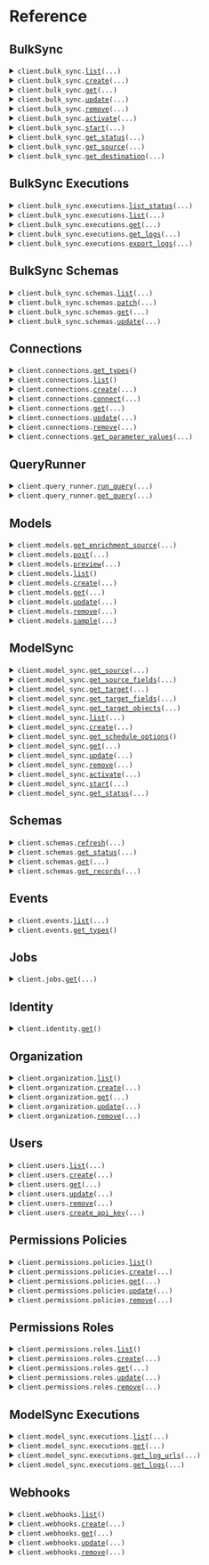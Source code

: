 # Reference
## BulkSync
<details><summary><code>client.bulk_sync.<a href="src/polytomic/bulk_sync/client.py">list</a>(...)</code></summary>
<dl>
<dd>

#### 🔌 Usage

<dl>
<dd>

<dl>
<dd>

```python
from polytomic.client import Polytomic

client = Polytomic(
    version="YOUR_VERSION",
    token="YOUR_TOKEN",
)
client.bulk_sync.list(
    active=True,
)

```
</dd>
</dl>
</dd>
</dl>

#### ⚙️ Parameters

<dl>
<dd>

<dl>
<dd>

**active:** `typing.Optional[bool]` 
    
</dd>
</dl>

<dl>
<dd>

**request_options:** `typing.Optional[RequestOptions]` — Request-specific configuration.
    
</dd>
</dl>
</dd>
</dl>


</dd>
</dl>
</details>

<details><summary><code>client.bulk_sync.<a href="src/polytomic/bulk_sync/client.py">create</a>(...)</code></summary>
<dl>
<dd>

#### 🔌 Usage

<dl>
<dd>

<dl>
<dd>

```python
from polytomic import BulkSchedule
from polytomic.client import Polytomic

client = Polytomic(
    version="YOUR_VERSION",
    token="YOUR_TOKEN",
)
client.bulk_sync.create(
    destination_connection_id="248df4b7-aa70-47b8-a036-33ac447e668d",
    name="My Bulk Sync",
    schedule=BulkSchedule(
        frequency="manual",
    ),
    source_connection_id="248df4b7-aa70-47b8-a036-33ac447e668d",
)

```
</dd>
</dl>
</dd>
</dl>

#### ⚙️ Parameters

<dl>
<dd>

<dl>
<dd>

**destination_connection_id:** `str` 
    
</dd>
</dl>

<dl>
<dd>

**name:** `str` 
    
</dd>
</dl>

<dl>
<dd>

**schedule:** `BulkSchedule` 
    
</dd>
</dl>

<dl>
<dd>

**source_connection_id:** `str` 
    
</dd>
</dl>

<dl>
<dd>

**active:** `typing.Optional[bool]` 
    
</dd>
</dl>

<dl>
<dd>

**automatically_add_new_fields:** `typing.Optional[BulkDiscover]` 
    
</dd>
</dl>

<dl>
<dd>

**automatically_add_new_objects:** `typing.Optional[BulkDiscover]` 
    
</dd>
</dl>

<dl>
<dd>

**destination_configuration:** `typing.Optional[typing.Dict[str, typing.Any]]` 
    
</dd>
</dl>

<dl>
<dd>

**disable_record_timestamps:** `typing.Optional[bool]` 
    
</dd>
</dl>

<dl>
<dd>

**discover:** `typing.Optional[bool]` — DEPRECATED: Use automatically_add_new_objects/automatically_add_new_fields instead
    
</dd>
</dl>

<dl>
<dd>

**mode:** `typing.Optional[SyncMode]` 
    
</dd>
</dl>

<dl>
<dd>

**organization_id:** `typing.Optional[str]` 
    
</dd>
</dl>

<dl>
<dd>

**policies:** `typing.Optional[typing.Sequence[str]]` 
    
</dd>
</dl>

<dl>
<dd>

**schemas:** `typing.Optional[typing.Sequence[V2CreateBulkSyncRequestSchemasItem]]` — List of schemas to sync; if omitted, all schemas will be selected for syncing.
    
</dd>
</dl>

<dl>
<dd>

**source_configuration:** `typing.Optional[typing.Dict[str, typing.Any]]` 
    
</dd>
</dl>

<dl>
<dd>

**request_options:** `typing.Optional[RequestOptions]` — Request-specific configuration.
    
</dd>
</dl>
</dd>
</dl>


</dd>
</dl>
</details>

<details><summary><code>client.bulk_sync.<a href="src/polytomic/bulk_sync/client.py">get</a>(...)</code></summary>
<dl>
<dd>

#### 🔌 Usage

<dl>
<dd>

<dl>
<dd>

```python
from polytomic.client import Polytomic

client = Polytomic(
    version="YOUR_VERSION",
    token="YOUR_TOKEN",
)
client.bulk_sync.get(
    id="248df4b7-aa70-47b8-a036-33ac447e668d",
    refresh_schemas=True,
)

```
</dd>
</dl>
</dd>
</dl>

#### ⚙️ Parameters

<dl>
<dd>

<dl>
<dd>

**id:** `str` 
    
</dd>
</dl>

<dl>
<dd>

**refresh_schemas:** `typing.Optional[bool]` 
    
</dd>
</dl>

<dl>
<dd>

**request_options:** `typing.Optional[RequestOptions]` — Request-specific configuration.
    
</dd>
</dl>
</dd>
</dl>


</dd>
</dl>
</details>

<details><summary><code>client.bulk_sync.<a href="src/polytomic/bulk_sync/client.py">update</a>(...)</code></summary>
<dl>
<dd>

#### 📝 Description

<dl>
<dd>

<dl>
<dd>

> 📘 Updating schemas
>
> Schema updates can be performed using the [Update Bulk Sync Schemas](https://apidocs.polytomic.com/api-reference/bulk-sync/schemas/patch) endpoint.
</dd>
</dl>
</dd>
</dl>

#### 🔌 Usage

<dl>
<dd>

<dl>
<dd>

```python
from polytomic import BulkSchedule
from polytomic.client import Polytomic

client = Polytomic(
    version="YOUR_VERSION",
    token="YOUR_TOKEN",
)
client.bulk_sync.update(
    id="248df4b7-aa70-47b8-a036-33ac447e668d",
    destination_connection_id="248df4b7-aa70-47b8-a036-33ac447e668d",
    name="My Bulk Sync",
    schedule=BulkSchedule(
        frequency="manual",
    ),
    source_connection_id="248df4b7-aa70-47b8-a036-33ac447e668d",
)

```
</dd>
</dl>
</dd>
</dl>

#### ⚙️ Parameters

<dl>
<dd>

<dl>
<dd>

**id:** `str` 
    
</dd>
</dl>

<dl>
<dd>

**destination_connection_id:** `str` 
    
</dd>
</dl>

<dl>
<dd>

**name:** `str` 
    
</dd>
</dl>

<dl>
<dd>

**schedule:** `BulkSchedule` 
    
</dd>
</dl>

<dl>
<dd>

**source_connection_id:** `str` 
    
</dd>
</dl>

<dl>
<dd>

**active:** `typing.Optional[bool]` 
    
</dd>
</dl>

<dl>
<dd>

**automatically_add_new_fields:** `typing.Optional[BulkDiscover]` 
    
</dd>
</dl>

<dl>
<dd>

**automatically_add_new_objects:** `typing.Optional[BulkDiscover]` 
    
</dd>
</dl>

<dl>
<dd>

**destination_configuration:** `typing.Optional[typing.Dict[str, typing.Any]]` 
    
</dd>
</dl>

<dl>
<dd>

**disable_record_timestamps:** `typing.Optional[bool]` 
    
</dd>
</dl>

<dl>
<dd>

**discover:** `typing.Optional[bool]` — DEPRECATED: Use automatically_add_new_objects/automatically_add_new_fields instead
    
</dd>
</dl>

<dl>
<dd>

**mode:** `typing.Optional[SyncMode]` 
    
</dd>
</dl>

<dl>
<dd>

**organization_id:** `typing.Optional[str]` 
    
</dd>
</dl>

<dl>
<dd>

**policies:** `typing.Optional[typing.Sequence[str]]` 
    
</dd>
</dl>

<dl>
<dd>

**schemas:** `typing.Optional[typing.Sequence[V2UpdateBulkSyncRequestSchemasItem]]` — List of schemas to sync; if omitted, all schemas will be selected for syncing.
    
</dd>
</dl>

<dl>
<dd>

**source_configuration:** `typing.Optional[typing.Dict[str, typing.Any]]` 
    
</dd>
</dl>

<dl>
<dd>

**request_options:** `typing.Optional[RequestOptions]` — Request-specific configuration.
    
</dd>
</dl>
</dd>
</dl>


</dd>
</dl>
</details>

<details><summary><code>client.bulk_sync.<a href="src/polytomic/bulk_sync/client.py">remove</a>(...)</code></summary>
<dl>
<dd>

#### 🔌 Usage

<dl>
<dd>

<dl>
<dd>

```python
from polytomic.client import Polytomic

client = Polytomic(
    version="YOUR_VERSION",
    token="YOUR_TOKEN",
)
client.bulk_sync.remove(
    id="248df4b7-aa70-47b8-a036-33ac447e668d",
    refresh_schemas=True,
)

```
</dd>
</dl>
</dd>
</dl>

#### ⚙️ Parameters

<dl>
<dd>

<dl>
<dd>

**id:** `str` 
    
</dd>
</dl>

<dl>
<dd>

**refresh_schemas:** `typing.Optional[bool]` 
    
</dd>
</dl>

<dl>
<dd>

**request_options:** `typing.Optional[RequestOptions]` — Request-specific configuration.
    
</dd>
</dl>
</dd>
</dl>


</dd>
</dl>
</details>

<details><summary><code>client.bulk_sync.<a href="src/polytomic/bulk_sync/client.py">activate</a>(...)</code></summary>
<dl>
<dd>

#### 🔌 Usage

<dl>
<dd>

<dl>
<dd>

```python
from polytomic.client import Polytomic

client = Polytomic(
    version="YOUR_VERSION",
    token="YOUR_TOKEN",
)
client.bulk_sync.activate(
    id="248df4b7-aa70-47b8-a036-33ac447e668d",
    active=True,
)

```
</dd>
</dl>
</dd>
</dl>

#### ⚙️ Parameters

<dl>
<dd>

<dl>
<dd>

**id:** `str` 
    
</dd>
</dl>

<dl>
<dd>

**active:** `bool` 
    
</dd>
</dl>

<dl>
<dd>

**request_options:** `typing.Optional[RequestOptions]` — Request-specific configuration.
    
</dd>
</dl>
</dd>
</dl>


</dd>
</dl>
</details>

<details><summary><code>client.bulk_sync.<a href="src/polytomic/bulk_sync/client.py">start</a>(...)</code></summary>
<dl>
<dd>

#### 🔌 Usage

<dl>
<dd>

<dl>
<dd>

```python
from polytomic.client import Polytomic

client = Polytomic(
    version="YOUR_VERSION",
    token="YOUR_TOKEN",
)
client.bulk_sync.start(
    id="248df4b7-aa70-47b8-a036-33ac447e668d",
)

```
</dd>
</dl>
</dd>
</dl>

#### ⚙️ Parameters

<dl>
<dd>

<dl>
<dd>

**id:** `str` 
    
</dd>
</dl>

<dl>
<dd>

**resync:** `typing.Optional[bool]` 
    
</dd>
</dl>

<dl>
<dd>

**schemas:** `typing.Optional[typing.Sequence[str]]` 
    
</dd>
</dl>

<dl>
<dd>

**test:** `typing.Optional[bool]` 
    
</dd>
</dl>

<dl>
<dd>

**request_options:** `typing.Optional[RequestOptions]` — Request-specific configuration.
    
</dd>
</dl>
</dd>
</dl>


</dd>
</dl>
</details>

<details><summary><code>client.bulk_sync.<a href="src/polytomic/bulk_sync/client.py">get_status</a>(...)</code></summary>
<dl>
<dd>

#### 🔌 Usage

<dl>
<dd>

<dl>
<dd>

```python
from polytomic.client import Polytomic

client = Polytomic(
    version="YOUR_VERSION",
    token="YOUR_TOKEN",
)
client.bulk_sync.get_status(
    id="248df4b7-aa70-47b8-a036-33ac447e668d",
)

```
</dd>
</dl>
</dd>
</dl>

#### ⚙️ Parameters

<dl>
<dd>

<dl>
<dd>

**id:** `str` 
    
</dd>
</dl>

<dl>
<dd>

**request_options:** `typing.Optional[RequestOptions]` — Request-specific configuration.
    
</dd>
</dl>
</dd>
</dl>


</dd>
</dl>
</details>

<details><summary><code>client.bulk_sync.<a href="src/polytomic/bulk_sync/client.py">get_source</a>(...)</code></summary>
<dl>
<dd>

#### 🔌 Usage

<dl>
<dd>

<dl>
<dd>

```python
from polytomic.client import Polytomic

client = Polytomic(
    version="YOUR_VERSION",
    token="YOUR_TOKEN",
)
client.bulk_sync.get_source(
    id="248df4b7-aa70-47b8-a036-33ac447e668d",
    include_fields=True,
)

```
</dd>
</dl>
</dd>
</dl>

#### ⚙️ Parameters

<dl>
<dd>

<dl>
<dd>

**id:** `str` 
    
</dd>
</dl>

<dl>
<dd>

**include_fields:** `typing.Optional[bool]` 
    
</dd>
</dl>

<dl>
<dd>

**request_options:** `typing.Optional[RequestOptions]` — Request-specific configuration.
    
</dd>
</dl>
</dd>
</dl>


</dd>
</dl>
</details>

<details><summary><code>client.bulk_sync.<a href="src/polytomic/bulk_sync/client.py">get_destination</a>(...)</code></summary>
<dl>
<dd>

#### 🔌 Usage

<dl>
<dd>

<dl>
<dd>

```python
from polytomic.client import Polytomic

client = Polytomic(
    version="YOUR_VERSION",
    token="YOUR_TOKEN",
)
client.bulk_sync.get_destination(
    id="248df4b7-aa70-47b8-a036-33ac447e668d",
)

```
</dd>
</dl>
</dd>
</dl>

#### ⚙️ Parameters

<dl>
<dd>

<dl>
<dd>

**id:** `str` 
    
</dd>
</dl>

<dl>
<dd>

**request_options:** `typing.Optional[RequestOptions]` — Request-specific configuration.
    
</dd>
</dl>
</dd>
</dl>


</dd>
</dl>
</details>

## BulkSync Executions
<details><summary><code>client.bulk_sync.executions.<a href="src/polytomic/bulk_sync/executions/client.py">list_status</a>(...)</code></summary>
<dl>
<dd>

#### 🔌 Usage

<dl>
<dd>

<dl>
<dd>

```python
from polytomic.client import Polytomic

client = Polytomic(
    version="YOUR_VERSION",
    token="YOUR_TOKEN",
)
client.bulk_sync.executions.list_status(
    all_=True,
    active=True,
)

```
</dd>
</dl>
</dd>
</dl>

#### ⚙️ Parameters

<dl>
<dd>

<dl>
<dd>

**all_:** `typing.Optional[bool]` — Return the execution status of all syncs in the organization
    
</dd>
</dl>

<dl>
<dd>

**active:** `typing.Optional[bool]` — Return the execution status of all active syncs in the organization
    
</dd>
</dl>

<dl>
<dd>

**sync_id:** `typing.Optional[typing.Union[str, typing.Sequence[str]]]` — Return the execution status of the specified sync; this may be supplied multiple times.
    
</dd>
</dl>

<dl>
<dd>

**request_options:** `typing.Optional[RequestOptions]` — Request-specific configuration.
    
</dd>
</dl>
</dd>
</dl>


</dd>
</dl>
</details>

<details><summary><code>client.bulk_sync.executions.<a href="src/polytomic/bulk_sync/executions/client.py">list</a>(...)</code></summary>
<dl>
<dd>

#### 🔌 Usage

<dl>
<dd>

<dl>
<dd>

```python
from polytomic.client import Polytomic

client = Polytomic(
    version="YOUR_VERSION",
    token="YOUR_TOKEN",
)
client.bulk_sync.executions.list(
    id="248df4b7-aa70-47b8-a036-33ac447e668d",
)

```
</dd>
</dl>
</dd>
</dl>

#### ⚙️ Parameters

<dl>
<dd>

<dl>
<dd>

**id:** `str` 
    
</dd>
</dl>

<dl>
<dd>

**request_options:** `typing.Optional[RequestOptions]` — Request-specific configuration.
    
</dd>
</dl>
</dd>
</dl>


</dd>
</dl>
</details>

<details><summary><code>client.bulk_sync.executions.<a href="src/polytomic/bulk_sync/executions/client.py">get</a>(...)</code></summary>
<dl>
<dd>

#### 🔌 Usage

<dl>
<dd>

<dl>
<dd>

```python
from polytomic.client import Polytomic

client = Polytomic(
    version="YOUR_VERSION",
    token="YOUR_TOKEN",
)
client.bulk_sync.executions.get(
    id="248df4b7-aa70-47b8-a036-33ac447e668d",
    exec_id="248df4b7-aa70-47b8-a036-33ac447e668d",
)

```
</dd>
</dl>
</dd>
</dl>

#### ⚙️ Parameters

<dl>
<dd>

<dl>
<dd>

**id:** `str` 
    
</dd>
</dl>

<dl>
<dd>

**exec_id:** `str` 
    
</dd>
</dl>

<dl>
<dd>

**request_options:** `typing.Optional[RequestOptions]` — Request-specific configuration.
    
</dd>
</dl>
</dd>
</dl>


</dd>
</dl>
</details>

<details><summary><code>client.bulk_sync.executions.<a href="src/polytomic/bulk_sync/executions/client.py">get_logs</a>(...)</code></summary>
<dl>
<dd>

#### 🔌 Usage

<dl>
<dd>

<dl>
<dd>

```python
from polytomic.client import Polytomic

client = Polytomic(
    version="YOUR_VERSION",
    token="YOUR_TOKEN",
)
client.bulk_sync.executions.get_logs(
    sync_id="248df4b7-aa70-47b8-a036-33ac447e668d",
    execution_id="248df4b7-aa70-47b8-a036-33ac447e668d",
)

```
</dd>
</dl>
</dd>
</dl>

#### ⚙️ Parameters

<dl>
<dd>

<dl>
<dd>

**sync_id:** `str` 
    
</dd>
</dl>

<dl>
<dd>

**execution_id:** `str` 
    
</dd>
</dl>

<dl>
<dd>

**request_options:** `typing.Optional[RequestOptions]` — Request-specific configuration.
    
</dd>
</dl>
</dd>
</dl>


</dd>
</dl>
</details>

<details><summary><code>client.bulk_sync.executions.<a href="src/polytomic/bulk_sync/executions/client.py">export_logs</a>(...)</code></summary>
<dl>
<dd>

#### 🔌 Usage

<dl>
<dd>

<dl>
<dd>

```python
from polytomic.client import Polytomic

client = Polytomic(
    version="YOUR_VERSION",
    token="YOUR_TOKEN",
)
client.bulk_sync.executions.export_logs(
    sync_id="248df4b7-aa70-47b8-a036-33ac447e668d",
    execution_id="248df4b7-aa70-47b8-a036-33ac447e668d",
)

```
</dd>
</dl>
</dd>
</dl>

#### ⚙️ Parameters

<dl>
<dd>

<dl>
<dd>

**sync_id:** `str` 
    
</dd>
</dl>

<dl>
<dd>

**execution_id:** `str` 
    
</dd>
</dl>

<dl>
<dd>

**notify:** `typing.Optional[bool]` — Send a notification to the user when the logs are ready for download.
    
</dd>
</dl>

<dl>
<dd>

**request_options:** `typing.Optional[RequestOptions]` — Request-specific configuration.
    
</dd>
</dl>
</dd>
</dl>


</dd>
</dl>
</details>

## BulkSync Schemas
<details><summary><code>client.bulk_sync.schemas.<a href="src/polytomic/bulk_sync/schemas/client.py">list</a>(...)</code></summary>
<dl>
<dd>

#### 🔌 Usage

<dl>
<dd>

<dl>
<dd>

```python
from polytomic.client import Polytomic

client = Polytomic(
    version="YOUR_VERSION",
    token="YOUR_TOKEN",
)
client.bulk_sync.schemas.list(
    id="248df4b7-aa70-47b8-a036-33ac447e668d",
)

```
</dd>
</dl>
</dd>
</dl>

#### ⚙️ Parameters

<dl>
<dd>

<dl>
<dd>

**id:** `str` 
    
</dd>
</dl>

<dl>
<dd>

**filters:** `typing.Optional[typing.Dict[str, typing.Optional[str]]]` 
    
</dd>
</dl>

<dl>
<dd>

**request_options:** `typing.Optional[RequestOptions]` — Request-specific configuration.
    
</dd>
</dl>
</dd>
</dl>


</dd>
</dl>
</details>

<details><summary><code>client.bulk_sync.schemas.<a href="src/polytomic/bulk_sync/schemas/client.py">patch</a>(...)</code></summary>
<dl>
<dd>

#### 🔌 Usage

<dl>
<dd>

<dl>
<dd>

```python
from polytomic.client import Polytomic

client = Polytomic(
    version="YOUR_VERSION",
    token="YOUR_TOKEN",
)
client.bulk_sync.schemas.patch(
    id="248df4b7-aa70-47b8-a036-33ac447e668d",
)

```
</dd>
</dl>
</dd>
</dl>

#### ⚙️ Parameters

<dl>
<dd>

<dl>
<dd>

**id:** `str` 
    
</dd>
</dl>

<dl>
<dd>

**schemas:** `typing.Optional[typing.Sequence[BulkSchema]]` 
    
</dd>
</dl>

<dl>
<dd>

**request_options:** `typing.Optional[RequestOptions]` — Request-specific configuration.
    
</dd>
</dl>
</dd>
</dl>


</dd>
</dl>
</details>

<details><summary><code>client.bulk_sync.schemas.<a href="src/polytomic/bulk_sync/schemas/client.py">get</a>(...)</code></summary>
<dl>
<dd>

#### 🔌 Usage

<dl>
<dd>

<dl>
<dd>

```python
from polytomic.client import Polytomic

client = Polytomic(
    version="YOUR_VERSION",
    token="YOUR_TOKEN",
)
client.bulk_sync.schemas.get(
    id="248df4b7-aa70-47b8-a036-33ac447e668d",
    schema_id="Contact",
)

```
</dd>
</dl>
</dd>
</dl>

#### ⚙️ Parameters

<dl>
<dd>

<dl>
<dd>

**id:** `str` 
    
</dd>
</dl>

<dl>
<dd>

**schema_id:** `str` 
    
</dd>
</dl>

<dl>
<dd>

**request_options:** `typing.Optional[RequestOptions]` — Request-specific configuration.
    
</dd>
</dl>
</dd>
</dl>


</dd>
</dl>
</details>

<details><summary><code>client.bulk_sync.schemas.<a href="src/polytomic/bulk_sync/schemas/client.py">update</a>(...)</code></summary>
<dl>
<dd>

#### 🔌 Usage

<dl>
<dd>

<dl>
<dd>

```python
from polytomic.client import Polytomic

client = Polytomic(
    version="YOUR_VERSION",
    token="YOUR_TOKEN",
)
client.bulk_sync.schemas.update(
    id="248df4b7-aa70-47b8-a036-33ac447e668d",
    schema_id="contact",
)

```
</dd>
</dl>
</dd>
</dl>

#### ⚙️ Parameters

<dl>
<dd>

<dl>
<dd>

**id:** `str` 
    
</dd>
</dl>

<dl>
<dd>

**schema_id:** `str` 
    
</dd>
</dl>

<dl>
<dd>

**enabled:** `typing.Optional[bool]` 
    
</dd>
</dl>

<dl>
<dd>

**fields:** `typing.Optional[typing.Sequence[BulkField]]` 
    
</dd>
</dl>

<dl>
<dd>

**filters:** `typing.Optional[typing.Sequence[BulkFilter]]` 
    
</dd>
</dl>

<dl>
<dd>

**partition_key:** `typing.Optional[str]` 
    
</dd>
</dl>

<dl>
<dd>

**request_options:** `typing.Optional[RequestOptions]` — Request-specific configuration.
    
</dd>
</dl>
</dd>
</dl>


</dd>
</dl>
</details>

## Connections
<details><summary><code>client.connections.<a href="src/polytomic/connections/client.py">get_types</a>()</code></summary>
<dl>
<dd>

#### 🔌 Usage

<dl>
<dd>

<dl>
<dd>

```python
from polytomic.client import Polytomic

client = Polytomic(
    version="YOUR_VERSION",
    token="YOUR_TOKEN",
)
client.connections.get_types()

```
</dd>
</dl>
</dd>
</dl>

#### ⚙️ Parameters

<dl>
<dd>

<dl>
<dd>

**request_options:** `typing.Optional[RequestOptions]` — Request-specific configuration.
    
</dd>
</dl>
</dd>
</dl>


</dd>
</dl>
</details>

<details><summary><code>client.connections.<a href="src/polytomic/connections/client.py">list</a>()</code></summary>
<dl>
<dd>

#### 🔌 Usage

<dl>
<dd>

<dl>
<dd>

```python
from polytomic.client import Polytomic

client = Polytomic(
    version="YOUR_VERSION",
    token="YOUR_TOKEN",
)
client.connections.list()

```
</dd>
</dl>
</dd>
</dl>

#### ⚙️ Parameters

<dl>
<dd>

<dl>
<dd>

**request_options:** `typing.Optional[RequestOptions]` — Request-specific configuration.
    
</dd>
</dl>
</dd>
</dl>


</dd>
</dl>
</details>

<details><summary><code>client.connections.<a href="src/polytomic/connections/client.py">create</a>(...)</code></summary>
<dl>
<dd>

#### 🔌 Usage

<dl>
<dd>

<dl>
<dd>

```python
from polytomic.client import Polytomic

client = Polytomic(
    version="YOUR_VERSION",
    token="YOUR_TOKEN",
)
client.connections.create(
    configuration={
        "database": "example",
        "hostname": "postgres.example.com",
        "password": "password",
        "port": 5432,
        "username": "user",
    },
    name="My Postgres Connection",
    type="postgresql",
)

```
</dd>
</dl>
</dd>
</dl>

#### ⚙️ Parameters

<dl>
<dd>

<dl>
<dd>

**configuration:** `typing.Dict[str, typing.Any]` 
    
</dd>
</dl>

<dl>
<dd>

**name:** `str` 
    
</dd>
</dl>

<dl>
<dd>

**type:** `str` 
    
</dd>
</dl>

<dl>
<dd>

**organization_id:** `typing.Optional[str]` 
    
</dd>
</dl>

<dl>
<dd>

**policies:** `typing.Optional[typing.Sequence[str]]` 
    
</dd>
</dl>

<dl>
<dd>

**redirect_url:** `typing.Optional[str]` — URL to redirect to after completing OAuth flow.
    
</dd>
</dl>

<dl>
<dd>

**validate:** `typing.Optional[bool]` — Validate connection configuration.
    
</dd>
</dl>

<dl>
<dd>

**request_options:** `typing.Optional[RequestOptions]` — Request-specific configuration.
    
</dd>
</dl>
</dd>
</dl>


</dd>
</dl>
</details>

<details><summary><code>client.connections.<a href="src/polytomic/connections/client.py">connect</a>(...)</code></summary>
<dl>
<dd>

#### 🔌 Usage

<dl>
<dd>

<dl>
<dd>

```python
from polytomic.client import Polytomic

client = Polytomic(
    version="YOUR_VERSION",
    token="YOUR_TOKEN",
)
client.connections.connect(
    name="Salesforce Connection",
    redirect_url="redirect_url",
)

```
</dd>
</dl>
</dd>
</dl>

#### ⚙️ Parameters

<dl>
<dd>

<dl>
<dd>

**name:** `str` 
    
</dd>
</dl>

<dl>
<dd>

**redirect_url:** `str` 
    
</dd>
</dl>

<dl>
<dd>

**connection:** `typing.Optional[str]` 
    
</dd>
</dl>

<dl>
<dd>

**organization_id:** `typing.Optional[str]` 
    
</dd>
</dl>

<dl>
<dd>

**type:** `typing.Optional[str]` 
    
</dd>
</dl>

<dl>
<dd>

**whitelist:** `typing.Optional[typing.Sequence[str]]` 
    
</dd>
</dl>

<dl>
<dd>

**request_options:** `typing.Optional[RequestOptions]` — Request-specific configuration.
    
</dd>
</dl>
</dd>
</dl>


</dd>
</dl>
</details>

<details><summary><code>client.connections.<a href="src/polytomic/connections/client.py">get</a>(...)</code></summary>
<dl>
<dd>

#### 🔌 Usage

<dl>
<dd>

<dl>
<dd>

```python
from polytomic.client import Polytomic

client = Polytomic(
    version="YOUR_VERSION",
    token="YOUR_TOKEN",
)
client.connections.get(
    id="248df4b7-aa70-47b8-a036-33ac447e668d",
)

```
</dd>
</dl>
</dd>
</dl>

#### ⚙️ Parameters

<dl>
<dd>

<dl>
<dd>

**id:** `str` 
    
</dd>
</dl>

<dl>
<dd>

**request_options:** `typing.Optional[RequestOptions]` — Request-specific configuration.
    
</dd>
</dl>
</dd>
</dl>


</dd>
</dl>
</details>

<details><summary><code>client.connections.<a href="src/polytomic/connections/client.py">update</a>(...)</code></summary>
<dl>
<dd>

#### 🔌 Usage

<dl>
<dd>

<dl>
<dd>

```python
from polytomic.client import Polytomic

client = Polytomic(
    version="YOUR_VERSION",
    token="YOUR_TOKEN",
)
client.connections.update(
    id="248df4b7-aa70-47b8-a036-33ac447e668d",
    configuration={
        "database": "example",
        "hostname": "postgres.example.com",
        "password": "password",
        "port": 5432,
        "username": "user",
    },
    name="My Postgres Connection",
)

```
</dd>
</dl>
</dd>
</dl>

#### ⚙️ Parameters

<dl>
<dd>

<dl>
<dd>

**id:** `str` 
    
</dd>
</dl>

<dl>
<dd>

**configuration:** `typing.Dict[str, typing.Any]` 
    
</dd>
</dl>

<dl>
<dd>

**name:** `str` 
    
</dd>
</dl>

<dl>
<dd>

**organization_id:** `typing.Optional[str]` 
    
</dd>
</dl>

<dl>
<dd>

**policies:** `typing.Optional[typing.Sequence[str]]` 
    
</dd>
</dl>

<dl>
<dd>

**reconnect:** `typing.Optional[bool]` 
    
</dd>
</dl>

<dl>
<dd>

**type:** `typing.Optional[str]` 
    
</dd>
</dl>

<dl>
<dd>

**validate:** `typing.Optional[bool]` — Validate connection configuration.
    
</dd>
</dl>

<dl>
<dd>

**request_options:** `typing.Optional[RequestOptions]` — Request-specific configuration.
    
</dd>
</dl>
</dd>
</dl>


</dd>
</dl>
</details>

<details><summary><code>client.connections.<a href="src/polytomic/connections/client.py">remove</a>(...)</code></summary>
<dl>
<dd>

#### 🔌 Usage

<dl>
<dd>

<dl>
<dd>

```python
from polytomic.client import Polytomic

client = Polytomic(
    version="YOUR_VERSION",
    token="YOUR_TOKEN",
)
client.connections.remove(
    id="248df4b7-aa70-47b8-a036-33ac447e668d",
    force=True,
)

```
</dd>
</dl>
</dd>
</dl>

#### ⚙️ Parameters

<dl>
<dd>

<dl>
<dd>

**id:** `str` 
    
</dd>
</dl>

<dl>
<dd>

**force:** `typing.Optional[bool]` 
    
</dd>
</dl>

<dl>
<dd>

**request_options:** `typing.Optional[RequestOptions]` — Request-specific configuration.
    
</dd>
</dl>
</dd>
</dl>


</dd>
</dl>
</details>

<details><summary><code>client.connections.<a href="src/polytomic/connections/client.py">get_parameter_values</a>(...)</code></summary>
<dl>
<dd>

#### 🔌 Usage

<dl>
<dd>

<dl>
<dd>

```python
from polytomic.client import Polytomic

client = Polytomic(
    version="YOUR_VERSION",
    token="YOUR_TOKEN",
)
client.connections.get_parameter_values(
    id="248df4b7-aa70-47b8-a036-33ac447e668d",
)

```
</dd>
</dl>
</dd>
</dl>

#### ⚙️ Parameters

<dl>
<dd>

<dl>
<dd>

**id:** `str` 
    
</dd>
</dl>

<dl>
<dd>

**request_options:** `typing.Optional[RequestOptions]` — Request-specific configuration.
    
</dd>
</dl>
</dd>
</dl>


</dd>
</dl>
</details>

## QueryRunner
<details><summary><code>client.query_runner.<a href="src/polytomic/query_runner/client.py">run_query</a>(...)</code></summary>
<dl>
<dd>

#### 🔌 Usage

<dl>
<dd>

<dl>
<dd>

```python
from polytomic.client import Polytomic

client = Polytomic(
    version="YOUR_VERSION",
    token="YOUR_TOKEN",
)
client.query_runner.run_query(
    connection_id="248df4b7-aa70-47b8-a036-33ac447e668d",
    query="SELECT * FROM table",
)

```
</dd>
</dl>
</dd>
</dl>

#### ⚙️ Parameters

<dl>
<dd>

<dl>
<dd>

**connection_id:** `str` 
    
</dd>
</dl>

<dl>
<dd>

**query:** `typing.Optional[str]` — The query to execute against the connection.
    
</dd>
</dl>

<dl>
<dd>

**request_options:** `typing.Optional[RequestOptions]` — Request-specific configuration.
    
</dd>
</dl>
</dd>
</dl>


</dd>
</dl>
</details>

<details><summary><code>client.query_runner.<a href="src/polytomic/query_runner/client.py">get_query</a>(...)</code></summary>
<dl>
<dd>

#### 🔌 Usage

<dl>
<dd>

<dl>
<dd>

```python
from polytomic.client import Polytomic

client = Polytomic(
    version="YOUR_VERSION",
    token="YOUR_TOKEN",
)
client.query_runner.get_query(
    id="248df4b7-aa70-47b8-a036-33ac447e668d",
)

```
</dd>
</dl>
</dd>
</dl>

#### ⚙️ Parameters

<dl>
<dd>

<dl>
<dd>

**id:** `str` 
    
</dd>
</dl>

<dl>
<dd>

**page:** `typing.Optional[str]` 
    
</dd>
</dl>

<dl>
<dd>

**request_options:** `typing.Optional[RequestOptions]` — Request-specific configuration.
    
</dd>
</dl>
</dd>
</dl>


</dd>
</dl>
</details>

## Models
<details><summary><code>client.models.<a href="src/polytomic/models/client.py">get_enrichment_source</a>(...)</code></summary>
<dl>
<dd>

#### 🔌 Usage

<dl>
<dd>

<dl>
<dd>

```python
from polytomic.client import Polytomic

client = Polytomic(
    version="YOUR_VERSION",
    token="YOUR_TOKEN",
)
client.models.get_enrichment_source(
    id="248df4b7-aa70-47b8-a036-33ac447e668d",
)

```
</dd>
</dl>
</dd>
</dl>

#### ⚙️ Parameters

<dl>
<dd>

<dl>
<dd>

**id:** `str` 
    
</dd>
</dl>

<dl>
<dd>

**params:** `typing.Optional[typing.Dict[str, typing.Optional[typing.Sequence[str]]]]` 
    
</dd>
</dl>

<dl>
<dd>

**request_options:** `typing.Optional[RequestOptions]` — Request-specific configuration.
    
</dd>
</dl>
</dd>
</dl>


</dd>
</dl>
</details>

<details><summary><code>client.models.<a href="src/polytomic/models/client.py">post</a>(...)</code></summary>
<dl>
<dd>

#### 📝 Description

<dl>
<dd>

<dl>
<dd>

For a given connection and enrichment configuration, provides the valid sets of input fields.
</dd>
</dl>
</dd>
</dl>

#### 🔌 Usage

<dl>
<dd>

<dl>
<dd>

```python
from polytomic.client import Polytomic

client = Polytomic(
    version="YOUR_VERSION",
    token="YOUR_TOKEN",
)
client.models.post(
    connection_id="248df4b7-aa70-47b8-a036-33ac447e668d",
)

```
</dd>
</dl>
</dd>
</dl>

#### ⚙️ Parameters

<dl>
<dd>

<dl>
<dd>

**connection_id:** `str` 
    
</dd>
</dl>

<dl>
<dd>

**configuration:** `typing.Optional[V2EnricherConfiguration]` 
    
</dd>
</dl>

<dl>
<dd>

**request_options:** `typing.Optional[RequestOptions]` — Request-specific configuration.
    
</dd>
</dl>
</dd>
</dl>


</dd>
</dl>
</details>

<details><summary><code>client.models.<a href="src/polytomic/models/client.py">preview</a>(...)</code></summary>
<dl>
<dd>

#### 🔌 Usage

<dl>
<dd>

<dl>
<dd>

```python
from polytomic.client import Polytomic

client = Polytomic(
    version="YOUR_VERSION",
    token="YOUR_TOKEN",
)
client.models.preview(
    configuration={"table": "public.users"},
    connection_id="248df4b7-aa70-47b8-a036-33ac447e668d",
    name="Users",
)

```
</dd>
</dl>
</dd>
</dl>

#### ⚙️ Parameters

<dl>
<dd>

<dl>
<dd>

**configuration:** `typing.Dict[str, typing.Any]` 
    
</dd>
</dl>

<dl>
<dd>

**connection_id:** `str` 
    
</dd>
</dl>

<dl>
<dd>

**name:** `str` 
    
</dd>
</dl>

<dl>
<dd>

**async_:** `typing.Optional[bool]` 
    
</dd>
</dl>

<dl>
<dd>

**additional_fields:** `typing.Optional[typing.Sequence[ModelModelFieldRequest]]` 
    
</dd>
</dl>

<dl>
<dd>

**enricher:** `typing.Optional[Enrichment]` 
    
</dd>
</dl>

<dl>
<dd>

**fields:** `typing.Optional[typing.Sequence[str]]` 
    
</dd>
</dl>

<dl>
<dd>

**identifier:** `typing.Optional[str]` 
    
</dd>
</dl>

<dl>
<dd>

**labels:** `typing.Optional[typing.Sequence[str]]` 
    
</dd>
</dl>

<dl>
<dd>

**organization_id:** `typing.Optional[str]` 
    
</dd>
</dl>

<dl>
<dd>

**policies:** `typing.Optional[typing.Sequence[str]]` 
    
</dd>
</dl>

<dl>
<dd>

**relations:** `typing.Optional[typing.Sequence[ModelRelation]]` 
    
</dd>
</dl>

<dl>
<dd>

**tracking_columns:** `typing.Optional[typing.Sequence[str]]` 
    
</dd>
</dl>

<dl>
<dd>

**request_options:** `typing.Optional[RequestOptions]` — Request-specific configuration.
    
</dd>
</dl>
</dd>
</dl>


</dd>
</dl>
</details>

<details><summary><code>client.models.<a href="src/polytomic/models/client.py">list</a>()</code></summary>
<dl>
<dd>

#### 🔌 Usage

<dl>
<dd>

<dl>
<dd>

```python
from polytomic.client import Polytomic

client = Polytomic(
    version="YOUR_VERSION",
    token="YOUR_TOKEN",
)
client.models.list()

```
</dd>
</dl>
</dd>
</dl>

#### ⚙️ Parameters

<dl>
<dd>

<dl>
<dd>

**request_options:** `typing.Optional[RequestOptions]` — Request-specific configuration.
    
</dd>
</dl>
</dd>
</dl>


</dd>
</dl>
</details>

<details><summary><code>client.models.<a href="src/polytomic/models/client.py">create</a>(...)</code></summary>
<dl>
<dd>

#### 🔌 Usage

<dl>
<dd>

<dl>
<dd>

```python
from polytomic.client import Polytomic

client = Polytomic(
    version="YOUR_VERSION",
    token="YOUR_TOKEN",
)
client.models.create(
    configuration={"table": "public.users"},
    connection_id="248df4b7-aa70-47b8-a036-33ac447e668d",
    name="Users",
)

```
</dd>
</dl>
</dd>
</dl>

#### ⚙️ Parameters

<dl>
<dd>

<dl>
<dd>

**configuration:** `typing.Dict[str, typing.Any]` 
    
</dd>
</dl>

<dl>
<dd>

**connection_id:** `str` 
    
</dd>
</dl>

<dl>
<dd>

**name:** `str` 
    
</dd>
</dl>

<dl>
<dd>

**async_:** `typing.Optional[bool]` 
    
</dd>
</dl>

<dl>
<dd>

**additional_fields:** `typing.Optional[typing.Sequence[ModelModelFieldRequest]]` 
    
</dd>
</dl>

<dl>
<dd>

**enricher:** `typing.Optional[Enrichment]` 
    
</dd>
</dl>

<dl>
<dd>

**fields:** `typing.Optional[typing.Sequence[str]]` 
    
</dd>
</dl>

<dl>
<dd>

**identifier:** `typing.Optional[str]` 
    
</dd>
</dl>

<dl>
<dd>

**labels:** `typing.Optional[typing.Sequence[str]]` 
    
</dd>
</dl>

<dl>
<dd>

**organization_id:** `typing.Optional[str]` 
    
</dd>
</dl>

<dl>
<dd>

**policies:** `typing.Optional[typing.Sequence[str]]` 
    
</dd>
</dl>

<dl>
<dd>

**relations:** `typing.Optional[typing.Sequence[ModelRelation]]` 
    
</dd>
</dl>

<dl>
<dd>

**tracking_columns:** `typing.Optional[typing.Sequence[str]]` 
    
</dd>
</dl>

<dl>
<dd>

**request_options:** `typing.Optional[RequestOptions]` — Request-specific configuration.
    
</dd>
</dl>
</dd>
</dl>


</dd>
</dl>
</details>

<details><summary><code>client.models.<a href="src/polytomic/models/client.py">get</a>(...)</code></summary>
<dl>
<dd>

#### 🔌 Usage

<dl>
<dd>

<dl>
<dd>

```python
from polytomic.client import Polytomic

client = Polytomic(
    version="YOUR_VERSION",
    token="YOUR_TOKEN",
)
client.models.get(
    id="248df4b7-aa70-47b8-a036-33ac447e668d",
)

```
</dd>
</dl>
</dd>
</dl>

#### ⚙️ Parameters

<dl>
<dd>

<dl>
<dd>

**id:** `str` 
    
</dd>
</dl>

<dl>
<dd>

**async_:** `typing.Optional[bool]` 
    
</dd>
</dl>

<dl>
<dd>

**request_options:** `typing.Optional[RequestOptions]` — Request-specific configuration.
    
</dd>
</dl>
</dd>
</dl>


</dd>
</dl>
</details>

<details><summary><code>client.models.<a href="src/polytomic/models/client.py">update</a>(...)</code></summary>
<dl>
<dd>

#### 🔌 Usage

<dl>
<dd>

<dl>
<dd>

```python
from polytomic.client import Polytomic

client = Polytomic(
    version="YOUR_VERSION",
    token="YOUR_TOKEN",
)
client.models.update(
    id="248df4b7-aa70-47b8-a036-33ac447e668d",
    async_=False,
    configuration={"table": "public.users"},
    connection_id="248df4b7-aa70-47b8-a036-33ac447e668d",
    name="Users",
)

```
</dd>
</dl>
</dd>
</dl>

#### ⚙️ Parameters

<dl>
<dd>

<dl>
<dd>

**id:** `str` 
    
</dd>
</dl>

<dl>
<dd>

**configuration:** `typing.Dict[str, typing.Any]` 
    
</dd>
</dl>

<dl>
<dd>

**connection_id:** `str` 
    
</dd>
</dl>

<dl>
<dd>

**name:** `str` 
    
</dd>
</dl>

<dl>
<dd>

**async_:** `typing.Optional[bool]` 
    
</dd>
</dl>

<dl>
<dd>

**additional_fields:** `typing.Optional[typing.Sequence[ModelModelFieldRequest]]` 
    
</dd>
</dl>

<dl>
<dd>

**enricher:** `typing.Optional[Enrichment]` 
    
</dd>
</dl>

<dl>
<dd>

**fields:** `typing.Optional[typing.Sequence[str]]` 
    
</dd>
</dl>

<dl>
<dd>

**identifier:** `typing.Optional[str]` 
    
</dd>
</dl>

<dl>
<dd>

**labels:** `typing.Optional[typing.Sequence[str]]` 
    
</dd>
</dl>

<dl>
<dd>

**organization_id:** `typing.Optional[str]` 
    
</dd>
</dl>

<dl>
<dd>

**policies:** `typing.Optional[typing.Sequence[str]]` 
    
</dd>
</dl>

<dl>
<dd>

**relations:** `typing.Optional[typing.Sequence[ModelRelation]]` 
    
</dd>
</dl>

<dl>
<dd>

**tracking_columns:** `typing.Optional[typing.Sequence[str]]` 
    
</dd>
</dl>

<dl>
<dd>

**request_options:** `typing.Optional[RequestOptions]` — Request-specific configuration.
    
</dd>
</dl>
</dd>
</dl>


</dd>
</dl>
</details>

<details><summary><code>client.models.<a href="src/polytomic/models/client.py">remove</a>(...)</code></summary>
<dl>
<dd>

#### 🔌 Usage

<dl>
<dd>

<dl>
<dd>

```python
from polytomic.client import Polytomic

client = Polytomic(
    version="YOUR_VERSION",
    token="YOUR_TOKEN",
)
client.models.remove(
    id="248df4b7-aa70-47b8-a036-33ac447e668d",
)

```
</dd>
</dl>
</dd>
</dl>

#### ⚙️ Parameters

<dl>
<dd>

<dl>
<dd>

**id:** `str` 
    
</dd>
</dl>

<dl>
<dd>

**async_:** `typing.Optional[bool]` 
    
</dd>
</dl>

<dl>
<dd>

**request_options:** `typing.Optional[RequestOptions]` — Request-specific configuration.
    
</dd>
</dl>
</dd>
</dl>


</dd>
</dl>
</details>

<details><summary><code>client.models.<a href="src/polytomic/models/client.py">sample</a>(...)</code></summary>
<dl>
<dd>

#### 📝 Description

<dl>
<dd>

<dl>
<dd>

Returns sample records from the model. The first ten records that the source provides will be returned after being enriched (if applicable). Synchronous requests must complete within 10s. If either querying or enrichment exceeds 10s, please use the async option.
</dd>
</dl>
</dd>
</dl>

#### 🔌 Usage

<dl>
<dd>

<dl>
<dd>

```python
from polytomic.client import Polytomic

client = Polytomic(
    version="YOUR_VERSION",
    token="YOUR_TOKEN",
)
client.models.sample(
    id="248df4b7-aa70-47b8-a036-33ac447e668d",
)

```
</dd>
</dl>
</dd>
</dl>

#### ⚙️ Parameters

<dl>
<dd>

<dl>
<dd>

**id:** `str` 
    
</dd>
</dl>

<dl>
<dd>

**async_:** `typing.Optional[bool]` 
    
</dd>
</dl>

<dl>
<dd>

**request_options:** `typing.Optional[RequestOptions]` — Request-specific configuration.
    
</dd>
</dl>
</dd>
</dl>


</dd>
</dl>
</details>

## ModelSync
<details><summary><code>client.model_sync.<a href="src/polytomic/model_sync/client.py">get_source</a>(...)</code></summary>
<dl>
<dd>

#### 🔌 Usage

<dl>
<dd>

<dl>
<dd>

```python
from polytomic.client import Polytomic

client = Polytomic(
    version="YOUR_VERSION",
    token="YOUR_TOKEN",
)
client.model_sync.get_source(
    id="248df4b7-aa70-47b8-a036-33ac447e668d",
)

```
</dd>
</dl>
</dd>
</dl>

#### ⚙️ Parameters

<dl>
<dd>

<dl>
<dd>

**id:** `str` 
    
</dd>
</dl>

<dl>
<dd>

**params:** `typing.Optional[typing.Dict[str, typing.Optional[typing.Sequence[str]]]]` 
    
</dd>
</dl>

<dl>
<dd>

**request_options:** `typing.Optional[RequestOptions]` — Request-specific configuration.
    
</dd>
</dl>
</dd>
</dl>


</dd>
</dl>
</details>

<details><summary><code>client.model_sync.<a href="src/polytomic/model_sync/client.py">get_source_fields</a>(...)</code></summary>
<dl>
<dd>

#### 🔌 Usage

<dl>
<dd>

<dl>
<dd>

```python
from polytomic.client import Polytomic

client = Polytomic(
    version="YOUR_VERSION",
    token="YOUR_TOKEN",
)
client.model_sync.get_source_fields(
    id="248df4b7-aa70-47b8-a036-33ac447e668d",
)

```
</dd>
</dl>
</dd>
</dl>

#### ⚙️ Parameters

<dl>
<dd>

<dl>
<dd>

**id:** `str` 
    
</dd>
</dl>

<dl>
<dd>

**request_options:** `typing.Optional[RequestOptions]` — Request-specific configuration.
    
</dd>
</dl>
</dd>
</dl>


</dd>
</dl>
</details>

<details><summary><code>client.model_sync.<a href="src/polytomic/model_sync/client.py">get_target</a>(...)</code></summary>
<dl>
<dd>

#### 🔌 Usage

<dl>
<dd>

<dl>
<dd>

```python
from polytomic.client import Polytomic

client = Polytomic(
    version="YOUR_VERSION",
    token="YOUR_TOKEN",
)
client.model_sync.get_target(
    id="248df4b7-aa70-47b8-a036-33ac447e668d",
)

```
</dd>
</dl>
</dd>
</dl>

#### ⚙️ Parameters

<dl>
<dd>

<dl>
<dd>

**id:** `str` 
    
</dd>
</dl>

<dl>
<dd>

**type:** `typing.Optional[str]` 
    
</dd>
</dl>

<dl>
<dd>

**search:** `typing.Optional[str]` 
    
</dd>
</dl>

<dl>
<dd>

**request_options:** `typing.Optional[RequestOptions]` — Request-specific configuration.
    
</dd>
</dl>
</dd>
</dl>


</dd>
</dl>
</details>

<details><summary><code>client.model_sync.<a href="src/polytomic/model_sync/client.py">get_target_fields</a>(...)</code></summary>
<dl>
<dd>

#### 🔌 Usage

<dl>
<dd>

<dl>
<dd>

```python
from polytomic.client import Polytomic

client = Polytomic(
    version="YOUR_VERSION",
    token="YOUR_TOKEN",
)
client.model_sync.get_target_fields(
    id="248df4b7-aa70-47b8-a036-33ac447e668d",
    target="database.table",
    refresh=False,
)

```
</dd>
</dl>
</dd>
</dl>

#### ⚙️ Parameters

<dl>
<dd>

<dl>
<dd>

**id:** `str` 
    
</dd>
</dl>

<dl>
<dd>

**target:** `str` 
    
</dd>
</dl>

<dl>
<dd>

**refresh:** `typing.Optional[bool]` 
    
</dd>
</dl>

<dl>
<dd>

**request_options:** `typing.Optional[RequestOptions]` — Request-specific configuration.
    
</dd>
</dl>
</dd>
</dl>


</dd>
</dl>
</details>

<details><summary><code>client.model_sync.<a href="src/polytomic/model_sync/client.py">get_target_objects</a>(...)</code></summary>
<dl>
<dd>

#### 🔌 Usage

<dl>
<dd>

<dl>
<dd>

```python
from polytomic.client import Polytomic

client = Polytomic(
    version="YOUR_VERSION",
    token="YOUR_TOKEN",
)
client.model_sync.get_target_objects(
    id="248df4b7-aa70-47b8-a036-33ac447e668d",
)

```
</dd>
</dl>
</dd>
</dl>

#### ⚙️ Parameters

<dl>
<dd>

<dl>
<dd>

**id:** `str` 
    
</dd>
</dl>

<dl>
<dd>

**request_options:** `typing.Optional[RequestOptions]` — Request-specific configuration.
    
</dd>
</dl>
</dd>
</dl>


</dd>
</dl>
</details>

<details><summary><code>client.model_sync.<a href="src/polytomic/model_sync/client.py">list</a>(...)</code></summary>
<dl>
<dd>

#### 🔌 Usage

<dl>
<dd>

<dl>
<dd>

```python
from polytomic.client import Polytomic

client = Polytomic(
    version="YOUR_VERSION",
    token="YOUR_TOKEN",
)
client.model_sync.list(
    active=True,
    target_connection_id="0b155265-c537-44c9-9359-a3ceb468a4da",
)

```
</dd>
</dl>
</dd>
</dl>

#### ⚙️ Parameters

<dl>
<dd>

<dl>
<dd>

**active:** `typing.Optional[bool]` 
    
</dd>
</dl>

<dl>
<dd>

**mode:** `typing.Optional[SyncMode]` 
    
</dd>
</dl>

<dl>
<dd>

**target_connection_id:** `typing.Optional[str]` 
    
</dd>
</dl>

<dl>
<dd>

**request_options:** `typing.Optional[RequestOptions]` — Request-specific configuration.
    
</dd>
</dl>
</dd>
</dl>


</dd>
</dl>
</details>

<details><summary><code>client.model_sync.<a href="src/polytomic/model_sync/client.py">create</a>(...)</code></summary>
<dl>
<dd>

#### 🔌 Usage

<dl>
<dd>

<dl>
<dd>

```python
from polytomic import ModelSyncField, Schedule, Target
from polytomic.client import Polytomic

client = Polytomic(
    version="YOUR_VERSION",
    token="YOUR_TOKEN",
)
client.model_sync.create(
    fields=[
        ModelSyncField(
            target="name",
        )
    ],
    mode="create",
    name="Users Sync",
    schedule=Schedule(),
    target=Target(
        connection_id="248df4b7-aa70-47b8-a036-33ac447e668d",
        object="Users",
    ),
)

```
</dd>
</dl>
</dd>
</dl>

#### ⚙️ Parameters

<dl>
<dd>

<dl>
<dd>

**fields:** `typing.Sequence[ModelSyncField]` — Fields to sync from source to target.
    
</dd>
</dl>

<dl>
<dd>

**mode:** `str` 
    
</dd>
</dl>

<dl>
<dd>

**name:** `str` 
    
</dd>
</dl>

<dl>
<dd>

**schedule:** `Schedule` 
    
</dd>
</dl>

<dl>
<dd>

**target:** `Target` 
    
</dd>
</dl>

<dl>
<dd>

**active:** `typing.Optional[bool]` 
    
</dd>
</dl>

<dl>
<dd>

**enricher:** `typing.Optional[Enrichment]` 
    
</dd>
</dl>

<dl>
<dd>

**filter_logic:** `typing.Optional[str]` 
    
</dd>
</dl>

<dl>
<dd>

**filters:** `typing.Optional[typing.Sequence[Filter]]` 
    
</dd>
</dl>

<dl>
<dd>

**identity:** `typing.Optional[Identity]` 
    
</dd>
</dl>

<dl>
<dd>

**organization_id:** `typing.Optional[str]` 
    
</dd>
</dl>

<dl>
<dd>

**override_fields:** `typing.Optional[typing.Sequence[ModelSyncField]]` — Values to set in the target unconditionally.
    
</dd>
</dl>

<dl>
<dd>

**overrides:** `typing.Optional[typing.Sequence[Override]]` — Conditional value replacement for fields.
    
</dd>
</dl>

<dl>
<dd>

**policies:** `typing.Optional[typing.Sequence[str]]` 
    
</dd>
</dl>

<dl>
<dd>

**sync_all_records:** `typing.Optional[bool]` 
    
</dd>
</dl>

<dl>
<dd>

**request_options:** `typing.Optional[RequestOptions]` — Request-specific configuration.
    
</dd>
</dl>
</dd>
</dl>


</dd>
</dl>
</details>

<details><summary><code>client.model_sync.<a href="src/polytomic/model_sync/client.py">get_schedule_options</a>()</code></summary>
<dl>
<dd>

#### 🔌 Usage

<dl>
<dd>

<dl>
<dd>

```python
from polytomic.client import Polytomic

client = Polytomic(
    version="YOUR_VERSION",
    token="YOUR_TOKEN",
)
client.model_sync.get_schedule_options()

```
</dd>
</dl>
</dd>
</dl>

#### ⚙️ Parameters

<dl>
<dd>

<dl>
<dd>

**request_options:** `typing.Optional[RequestOptions]` — Request-specific configuration.
    
</dd>
</dl>
</dd>
</dl>


</dd>
</dl>
</details>

<details><summary><code>client.model_sync.<a href="src/polytomic/model_sync/client.py">get</a>(...)</code></summary>
<dl>
<dd>

#### 🔌 Usage

<dl>
<dd>

<dl>
<dd>

```python
from polytomic.client import Polytomic

client = Polytomic(
    version="YOUR_VERSION",
    token="YOUR_TOKEN",
)
client.model_sync.get(
    id="248df4b7-aa70-47b8-a036-33ac447e668d",
)

```
</dd>
</dl>
</dd>
</dl>

#### ⚙️ Parameters

<dl>
<dd>

<dl>
<dd>

**id:** `str` 
    
</dd>
</dl>

<dl>
<dd>

**request_options:** `typing.Optional[RequestOptions]` — Request-specific configuration.
    
</dd>
</dl>
</dd>
</dl>


</dd>
</dl>
</details>

<details><summary><code>client.model_sync.<a href="src/polytomic/model_sync/client.py">update</a>(...)</code></summary>
<dl>
<dd>

#### 🔌 Usage

<dl>
<dd>

<dl>
<dd>

```python
from polytomic import ModelSyncField, Schedule, Target
from polytomic.client import Polytomic

client = Polytomic(
    version="YOUR_VERSION",
    token="YOUR_TOKEN",
)
client.model_sync.update(
    id="248df4b7-aa70-47b8-a036-33ac447e668d",
    fields=[
        ModelSyncField(
            target="name",
        )
    ],
    mode="create",
    name="Users Sync",
    schedule=Schedule(),
    target=Target(
        connection_id="248df4b7-aa70-47b8-a036-33ac447e668d",
        object="Users",
    ),
)

```
</dd>
</dl>
</dd>
</dl>

#### ⚙️ Parameters

<dl>
<dd>

<dl>
<dd>

**id:** `str` 
    
</dd>
</dl>

<dl>
<dd>

**fields:** `typing.Sequence[ModelSyncField]` — Fields to sync from source to target.
    
</dd>
</dl>

<dl>
<dd>

**mode:** `str` 
    
</dd>
</dl>

<dl>
<dd>

**name:** `str` 
    
</dd>
</dl>

<dl>
<dd>

**schedule:** `Schedule` 
    
</dd>
</dl>

<dl>
<dd>

**target:** `Target` 
    
</dd>
</dl>

<dl>
<dd>

**active:** `typing.Optional[bool]` 
    
</dd>
</dl>

<dl>
<dd>

**enricher:** `typing.Optional[Enrichment]` 
    
</dd>
</dl>

<dl>
<dd>

**filter_logic:** `typing.Optional[str]` 
    
</dd>
</dl>

<dl>
<dd>

**filters:** `typing.Optional[typing.Sequence[Filter]]` 
    
</dd>
</dl>

<dl>
<dd>

**identity:** `typing.Optional[Identity]` 
    
</dd>
</dl>

<dl>
<dd>

**organization_id:** `typing.Optional[str]` 
    
</dd>
</dl>

<dl>
<dd>

**override_fields:** `typing.Optional[typing.Sequence[ModelSyncField]]` — Values to set in the target unconditionally.
    
</dd>
</dl>

<dl>
<dd>

**overrides:** `typing.Optional[typing.Sequence[Override]]` — Conditional value replacement for fields.
    
</dd>
</dl>

<dl>
<dd>

**policies:** `typing.Optional[typing.Sequence[str]]` 
    
</dd>
</dl>

<dl>
<dd>

**sync_all_records:** `typing.Optional[bool]` 
    
</dd>
</dl>

<dl>
<dd>

**request_options:** `typing.Optional[RequestOptions]` — Request-specific configuration.
    
</dd>
</dl>
</dd>
</dl>


</dd>
</dl>
</details>

<details><summary><code>client.model_sync.<a href="src/polytomic/model_sync/client.py">remove</a>(...)</code></summary>
<dl>
<dd>

#### 🔌 Usage

<dl>
<dd>

<dl>
<dd>

```python
from polytomic.client import Polytomic

client = Polytomic(
    version="YOUR_VERSION",
    token="YOUR_TOKEN",
)
client.model_sync.remove(
    id="248df4b7-aa70-47b8-a036-33ac447e668d",
)

```
</dd>
</dl>
</dd>
</dl>

#### ⚙️ Parameters

<dl>
<dd>

<dl>
<dd>

**id:** `str` 
    
</dd>
</dl>

<dl>
<dd>

**request_options:** `typing.Optional[RequestOptions]` — Request-specific configuration.
    
</dd>
</dl>
</dd>
</dl>


</dd>
</dl>
</details>

<details><summary><code>client.model_sync.<a href="src/polytomic/model_sync/client.py">activate</a>(...)</code></summary>
<dl>
<dd>

#### 🔌 Usage

<dl>
<dd>

<dl>
<dd>

```python
from polytomic.client import Polytomic

client = Polytomic(
    version="YOUR_VERSION",
    token="YOUR_TOKEN",
)
client.model_sync.activate(
    id="248df4b7-aa70-47b8-a036-33ac447e668d",
    active=True,
)

```
</dd>
</dl>
</dd>
</dl>

#### ⚙️ Parameters

<dl>
<dd>

<dl>
<dd>

**id:** `str` 
    
</dd>
</dl>

<dl>
<dd>

**active:** `bool` 
    
</dd>
</dl>

<dl>
<dd>

**request_options:** `typing.Optional[RequestOptions]` — Request-specific configuration.
    
</dd>
</dl>
</dd>
</dl>


</dd>
</dl>
</details>

<details><summary><code>client.model_sync.<a href="src/polytomic/model_sync/client.py">start</a>(...)</code></summary>
<dl>
<dd>

#### 📝 Description

<dl>
<dd>

<dl>
<dd>

> 🚧 Force full resync
>
> Use caution when setting the `resync` parameter to `true`. This will force a full resync of the data from the source system. This can be a time-consuming operation and may impact the performance of the source system. It is recommended to only use this option when necessary.
</dd>
</dl>
</dd>
</dl>

#### 🔌 Usage

<dl>
<dd>

<dl>
<dd>

```python
from polytomic.client import Polytomic

client = Polytomic(
    version="YOUR_VERSION",
    token="YOUR_TOKEN",
)
client.model_sync.start(
    id="248df4b7-aa70-47b8-a036-33ac447e668d",
)

```
</dd>
</dl>
</dd>
</dl>

#### ⚙️ Parameters

<dl>
<dd>

<dl>
<dd>

**id:** `str` 
    
</dd>
</dl>

<dl>
<dd>

**identities:** `typing.Optional[typing.Sequence[str]]` 
    
</dd>
</dl>

<dl>
<dd>

**resync:** `typing.Optional[bool]` 
    
</dd>
</dl>

<dl>
<dd>

**request_options:** `typing.Optional[RequestOptions]` — Request-specific configuration.
    
</dd>
</dl>
</dd>
</dl>


</dd>
</dl>
</details>

<details><summary><code>client.model_sync.<a href="src/polytomic/model_sync/client.py">get_status</a>(...)</code></summary>
<dl>
<dd>

#### 🔌 Usage

<dl>
<dd>

<dl>
<dd>

```python
from polytomic.client import Polytomic

client = Polytomic(
    version="YOUR_VERSION",
    token="YOUR_TOKEN",
)
client.model_sync.get_status(
    id="248df4b7-aa70-47b8-a036-33ac447e668d",
)

```
</dd>
</dl>
</dd>
</dl>

#### ⚙️ Parameters

<dl>
<dd>

<dl>
<dd>

**id:** `str` 
    
</dd>
</dl>

<dl>
<dd>

**request_options:** `typing.Optional[RequestOptions]` — Request-specific configuration.
    
</dd>
</dl>
</dd>
</dl>


</dd>
</dl>
</details>

## Schemas
<details><summary><code>client.schemas.<a href="src/polytomic/schemas/client.py">refresh</a>(...)</code></summary>
<dl>
<dd>

#### 🔌 Usage

<dl>
<dd>

<dl>
<dd>

```python
from polytomic.client import Polytomic

client = Polytomic(
    version="YOUR_VERSION",
    token="YOUR_TOKEN",
)
client.schemas.refresh(
    id="248df4b7-aa70-47b8-a036-33ac447e668d",
)

```
</dd>
</dl>
</dd>
</dl>

#### ⚙️ Parameters

<dl>
<dd>

<dl>
<dd>

**id:** `str` 
    
</dd>
</dl>

<dl>
<dd>

**request_options:** `typing.Optional[RequestOptions]` — Request-specific configuration.
    
</dd>
</dl>
</dd>
</dl>


</dd>
</dl>
</details>

<details><summary><code>client.schemas.<a href="src/polytomic/schemas/client.py">get_status</a>(...)</code></summary>
<dl>
<dd>

#### 🔌 Usage

<dl>
<dd>

<dl>
<dd>

```python
from polytomic.client import Polytomic

client = Polytomic(
    version="YOUR_VERSION",
    token="YOUR_TOKEN",
)
client.schemas.get_status(
    id="248df4b7-aa70-47b8-a036-33ac447e668d",
)

```
</dd>
</dl>
</dd>
</dl>

#### ⚙️ Parameters

<dl>
<dd>

<dl>
<dd>

**id:** `str` 
    
</dd>
</dl>

<dl>
<dd>

**request_options:** `typing.Optional[RequestOptions]` — Request-specific configuration.
    
</dd>
</dl>
</dd>
</dl>


</dd>
</dl>
</details>

<details><summary><code>client.schemas.<a href="src/polytomic/schemas/client.py">get</a>(...)</code></summary>
<dl>
<dd>

#### 🔌 Usage

<dl>
<dd>

<dl>
<dd>

```python
from polytomic.client import Polytomic

client = Polytomic(
    version="YOUR_VERSION",
    token="YOUR_TOKEN",
)
client.schemas.get(
    id="248df4b7-aa70-47b8-a036-33ac447e668d",
    schema_id="public.users",
)

```
</dd>
</dl>
</dd>
</dl>

#### ⚙️ Parameters

<dl>
<dd>

<dl>
<dd>

**id:** `str` 
    
</dd>
</dl>

<dl>
<dd>

**schema_id:** `str` 
    
</dd>
</dl>

<dl>
<dd>

**request_options:** `typing.Optional[RequestOptions]` — Request-specific configuration.
    
</dd>
</dl>
</dd>
</dl>


</dd>
</dl>
</details>

<details><summary><code>client.schemas.<a href="src/polytomic/schemas/client.py">get_records</a>(...)</code></summary>
<dl>
<dd>

#### 🔌 Usage

<dl>
<dd>

<dl>
<dd>

```python
from polytomic.client import Polytomic

client = Polytomic(
    version="YOUR_VERSION",
    token="YOUR_TOKEN",
)
client.schemas.get_records(
    id="248df4b7-aa70-47b8-a036-33ac447e668d",
    schema_id="public.users",
)

```
</dd>
</dl>
</dd>
</dl>

#### ⚙️ Parameters

<dl>
<dd>

<dl>
<dd>

**id:** `str` 
    
</dd>
</dl>

<dl>
<dd>

**schema_id:** `str` 
    
</dd>
</dl>

<dl>
<dd>

**request_options:** `typing.Optional[RequestOptions]` — Request-specific configuration.
    
</dd>
</dl>
</dd>
</dl>


</dd>
</dl>
</details>

## Events
<details><summary><code>client.events.<a href="src/polytomic/events/client.py">list</a>(...)</code></summary>
<dl>
<dd>

#### 🔌 Usage

<dl>
<dd>

<dl>
<dd>

```python
import datetime

from polytomic.client import Polytomic

client = Polytomic(
    version="YOUR_VERSION",
    token="YOUR_TOKEN",
)
client.events.list(
    organization_id="248df4b7-aa70-47b8-a036-33ac447e668d",
    starting_after=datetime.datetime.fromisoformat(
        "2020-01-01 00:00:00+00:00",
    ),
    ending_before=datetime.datetime.fromisoformat(
        "2020-01-01 00:00:00+00:00",
    ),
)

```
</dd>
</dl>
</dd>
</dl>

#### ⚙️ Parameters

<dl>
<dd>

<dl>
<dd>

**organization_id:** `typing.Optional[str]` 
    
</dd>
</dl>

<dl>
<dd>

**type:** `typing.Optional[str]` 
    
</dd>
</dl>

<dl>
<dd>

**starting_after:** `typing.Optional[dt.datetime]` 
    
</dd>
</dl>

<dl>
<dd>

**ending_before:** `typing.Optional[dt.datetime]` 
    
</dd>
</dl>

<dl>
<dd>

**limit:** `typing.Optional[int]` 
    
</dd>
</dl>

<dl>
<dd>

**request_options:** `typing.Optional[RequestOptions]` — Request-specific configuration.
    
</dd>
</dl>
</dd>
</dl>


</dd>
</dl>
</details>

<details><summary><code>client.events.<a href="src/polytomic/events/client.py">get_types</a>()</code></summary>
<dl>
<dd>

#### 🔌 Usage

<dl>
<dd>

<dl>
<dd>

```python
from polytomic.client import Polytomic

client = Polytomic(
    version="YOUR_VERSION",
    token="YOUR_TOKEN",
)
client.events.get_types()

```
</dd>
</dl>
</dd>
</dl>

#### ⚙️ Parameters

<dl>
<dd>

<dl>
<dd>

**request_options:** `typing.Optional[RequestOptions]` — Request-specific configuration.
    
</dd>
</dl>
</dd>
</dl>


</dd>
</dl>
</details>

## Jobs
<details><summary><code>client.jobs.<a href="src/polytomic/jobs/client.py">get</a>(...)</code></summary>
<dl>
<dd>

#### 🔌 Usage

<dl>
<dd>

<dl>
<dd>

```python
from polytomic.client import Polytomic

client = Polytomic(
    version="YOUR_VERSION",
    token="YOUR_TOKEN",
)
client.jobs.get(
    id="248df4b7-aa70-47b8-a036-33ac447e668d",
    type="createmodel",
)

```
</dd>
</dl>
</dd>
</dl>

#### ⚙️ Parameters

<dl>
<dd>

<dl>
<dd>

**id:** `str` 
    
</dd>
</dl>

<dl>
<dd>

**type:** `str` 
    
</dd>
</dl>

<dl>
<dd>

**request_options:** `typing.Optional[RequestOptions]` — Request-specific configuration.
    
</dd>
</dl>
</dd>
</dl>


</dd>
</dl>
</details>

## Identity
<details><summary><code>client.identity.<a href="src/polytomic/identity/client.py">get</a>()</code></summary>
<dl>
<dd>

#### 🔌 Usage

<dl>
<dd>

<dl>
<dd>

```python
from polytomic.client import Polytomic

client = Polytomic(
    version="YOUR_VERSION",
    token="YOUR_TOKEN",
)
client.identity.get()

```
</dd>
</dl>
</dd>
</dl>

#### ⚙️ Parameters

<dl>
<dd>

<dl>
<dd>

**request_options:** `typing.Optional[RequestOptions]` — Request-specific configuration.
    
</dd>
</dl>
</dd>
</dl>


</dd>
</dl>
</details>

## Organization
<details><summary><code>client.organization.<a href="src/polytomic/organization/client.py">list</a>()</code></summary>
<dl>
<dd>

#### 📝 Description

<dl>
<dd>

<dl>
<dd>

> 🚧 Requires partner key
>
> Organization endpoints are only accessible using [partner keys](https://apidocs.polytomic.com/getting-started/obtaining-api-keys#partner-keys)
</dd>
</dl>
</dd>
</dl>

#### 🔌 Usage

<dl>
<dd>

<dl>
<dd>

```python
from polytomic.client import Polytomic

client = Polytomic(
    version="YOUR_VERSION",
    token="YOUR_TOKEN",
)
client.organization.list()

```
</dd>
</dl>
</dd>
</dl>

#### ⚙️ Parameters

<dl>
<dd>

<dl>
<dd>

**request_options:** `typing.Optional[RequestOptions]` — Request-specific configuration.
    
</dd>
</dl>
</dd>
</dl>


</dd>
</dl>
</details>

<details><summary><code>client.organization.<a href="src/polytomic/organization/client.py">create</a>(...)</code></summary>
<dl>
<dd>

#### 📝 Description

<dl>
<dd>

<dl>
<dd>

> 🚧 Requires partner key
>
> Organization endpoints are only accessible using [partner keys](https://apidocs.polytomic.com/getting-started/obtaining-api-keys#partner-keys)
</dd>
</dl>
</dd>
</dl>

#### 🔌 Usage

<dl>
<dd>

<dl>
<dd>

```python
from polytomic.client import Polytomic

client = Polytomic(
    version="YOUR_VERSION",
    token="YOUR_TOKEN",
)
client.organization.create(
    name="My Organization",
)

```
</dd>
</dl>
</dd>
</dl>

#### ⚙️ Parameters

<dl>
<dd>

<dl>
<dd>

**name:** `str` 
    
</dd>
</dl>

<dl>
<dd>

**client_id:** `typing.Optional[str]` 
    
</dd>
</dl>

<dl>
<dd>

**client_secret:** `typing.Optional[str]` 
    
</dd>
</dl>

<dl>
<dd>

**issuer:** `typing.Optional[str]` 
    
</dd>
</dl>

<dl>
<dd>

**sso_domain:** `typing.Optional[str]` 
    
</dd>
</dl>

<dl>
<dd>

**sso_org_id:** `typing.Optional[str]` 
    
</dd>
</dl>

<dl>
<dd>

**request_options:** `typing.Optional[RequestOptions]` — Request-specific configuration.
    
</dd>
</dl>
</dd>
</dl>


</dd>
</dl>
</details>

<details><summary><code>client.organization.<a href="src/polytomic/organization/client.py">get</a>(...)</code></summary>
<dl>
<dd>

#### 📝 Description

<dl>
<dd>

<dl>
<dd>

> 🚧 Requires partner key
>
> Organization endpoints are only accessible using [partner keys](https://apidocs.polytomic.com/getting-started/obtaining-api-keys#partner-keys)
</dd>
</dl>
</dd>
</dl>

#### 🔌 Usage

<dl>
<dd>

<dl>
<dd>

```python
from polytomic.client import Polytomic

client = Polytomic(
    version="YOUR_VERSION",
    token="YOUR_TOKEN",
)
client.organization.get(
    id="248df4b7-aa70-47b8-a036-33ac447e668d",
)

```
</dd>
</dl>
</dd>
</dl>

#### ⚙️ Parameters

<dl>
<dd>

<dl>
<dd>

**id:** `str` 
    
</dd>
</dl>

<dl>
<dd>

**request_options:** `typing.Optional[RequestOptions]` — Request-specific configuration.
    
</dd>
</dl>
</dd>
</dl>


</dd>
</dl>
</details>

<details><summary><code>client.organization.<a href="src/polytomic/organization/client.py">update</a>(...)</code></summary>
<dl>
<dd>

#### 📝 Description

<dl>
<dd>

<dl>
<dd>

> 🚧 Requires partner key
>
> Organization endpoints are only accessible using [partner keys](https://apidocs.polytomic.com/getting-started/obtaining-api-keys#partner-keys)
</dd>
</dl>
</dd>
</dl>

#### 🔌 Usage

<dl>
<dd>

<dl>
<dd>

```python
from polytomic.client import Polytomic

client = Polytomic(
    version="YOUR_VERSION",
    token="YOUR_TOKEN",
)
client.organization.update(
    id="248df4b7-aa70-47b8-a036-33ac447e668d",
    name="My Organization",
)

```
</dd>
</dl>
</dd>
</dl>

#### ⚙️ Parameters

<dl>
<dd>

<dl>
<dd>

**id:** `str` 
    
</dd>
</dl>

<dl>
<dd>

**name:** `str` 
    
</dd>
</dl>

<dl>
<dd>

**client_id:** `typing.Optional[str]` 
    
</dd>
</dl>

<dl>
<dd>

**client_secret:** `typing.Optional[str]` 
    
</dd>
</dl>

<dl>
<dd>

**issuer:** `typing.Optional[str]` 
    
</dd>
</dl>

<dl>
<dd>

**sso_domain:** `typing.Optional[str]` 
    
</dd>
</dl>

<dl>
<dd>

**sso_org_id:** `typing.Optional[str]` 
    
</dd>
</dl>

<dl>
<dd>

**request_options:** `typing.Optional[RequestOptions]` — Request-specific configuration.
    
</dd>
</dl>
</dd>
</dl>


</dd>
</dl>
</details>

<details><summary><code>client.organization.<a href="src/polytomic/organization/client.py">remove</a>(...)</code></summary>
<dl>
<dd>

#### 📝 Description

<dl>
<dd>

<dl>
<dd>

> 🚧 Requires partner key
>
> Organization endpoints are only accessible using [partner keys](https://apidocs.polytomic.com/getting-started/obtaining-api-keys#partner-keys)
</dd>
</dl>
</dd>
</dl>

#### 🔌 Usage

<dl>
<dd>

<dl>
<dd>

```python
from polytomic.client import Polytomic

client = Polytomic(
    version="YOUR_VERSION",
    token="YOUR_TOKEN",
)
client.organization.remove(
    id="248df4b7-aa70-47b8-a036-33ac447e668d",
)

```
</dd>
</dl>
</dd>
</dl>

#### ⚙️ Parameters

<dl>
<dd>

<dl>
<dd>

**id:** `str` 
    
</dd>
</dl>

<dl>
<dd>

**request_options:** `typing.Optional[RequestOptions]` — Request-specific configuration.
    
</dd>
</dl>
</dd>
</dl>


</dd>
</dl>
</details>

## Users
<details><summary><code>client.users.<a href="src/polytomic/users/client.py">list</a>(...)</code></summary>
<dl>
<dd>

#### 📝 Description

<dl>
<dd>

<dl>
<dd>

> 🚧 Requires partner key
>
> User endpoints are only accessible using [partner keys](https://apidocs.polytomic.com/getting-started/obtaining-api-keys#partner-keys)
</dd>
</dl>
</dd>
</dl>

#### 🔌 Usage

<dl>
<dd>

<dl>
<dd>

```python
from polytomic.client import Polytomic

client = Polytomic(
    version="YOUR_VERSION",
    token="YOUR_TOKEN",
)
client.users.list(
    org_id="248df4b7-aa70-47b8-a036-33ac447e668d",
)

```
</dd>
</dl>
</dd>
</dl>

#### ⚙️ Parameters

<dl>
<dd>

<dl>
<dd>

**org_id:** `str` 
    
</dd>
</dl>

<dl>
<dd>

**request_options:** `typing.Optional[RequestOptions]` — Request-specific configuration.
    
</dd>
</dl>
</dd>
</dl>


</dd>
</dl>
</details>

<details><summary><code>client.users.<a href="src/polytomic/users/client.py">create</a>(...)</code></summary>
<dl>
<dd>

#### 📝 Description

<dl>
<dd>

<dl>
<dd>

> 🚧 Requires partner key
>
> User endpoints are only accessible using [partner keys](https://apidocs.polytomic.com/getting-started/obtaining-api-keys#partner-keys)
</dd>
</dl>
</dd>
</dl>

#### 🔌 Usage

<dl>
<dd>

<dl>
<dd>

```python
from polytomic.client import Polytomic

client = Polytomic(
    version="YOUR_VERSION",
    token="YOUR_TOKEN",
)
client.users.create(
    org_id="248df4b7-aa70-47b8-a036-33ac447e668d",
    email="mail@example.com",
)

```
</dd>
</dl>
</dd>
</dl>

#### ⚙️ Parameters

<dl>
<dd>

<dl>
<dd>

**org_id:** `str` 
    
</dd>
</dl>

<dl>
<dd>

**email:** `str` 
    
</dd>
</dl>

<dl>
<dd>

**role:** `typing.Optional[str]` 
    
</dd>
</dl>

<dl>
<dd>

**request_options:** `typing.Optional[RequestOptions]` — Request-specific configuration.
    
</dd>
</dl>
</dd>
</dl>


</dd>
</dl>
</details>

<details><summary><code>client.users.<a href="src/polytomic/users/client.py">get</a>(...)</code></summary>
<dl>
<dd>

#### 📝 Description

<dl>
<dd>

<dl>
<dd>

> 🚧 Requires partner key
>
> User endpoints are only accessible using [partner keys](https://apidocs.polytomic.com/getting-started/obtaining-api-keys#partner-keys)
</dd>
</dl>
</dd>
</dl>

#### 🔌 Usage

<dl>
<dd>

<dl>
<dd>

```python
from polytomic.client import Polytomic

client = Polytomic(
    version="YOUR_VERSION",
    token="YOUR_TOKEN",
)
client.users.get(
    id="248df4b7-aa70-47b8-a036-33ac447e668d",
    org_id="248df4b7-aa70-47b8-a036-33ac447e668d",
)

```
</dd>
</dl>
</dd>
</dl>

#### ⚙️ Parameters

<dl>
<dd>

<dl>
<dd>

**id:** `str` 
    
</dd>
</dl>

<dl>
<dd>

**org_id:** `str` 
    
</dd>
</dl>

<dl>
<dd>

**request_options:** `typing.Optional[RequestOptions]` — Request-specific configuration.
    
</dd>
</dl>
</dd>
</dl>


</dd>
</dl>
</details>

<details><summary><code>client.users.<a href="src/polytomic/users/client.py">update</a>(...)</code></summary>
<dl>
<dd>

#### 📝 Description

<dl>
<dd>

<dl>
<dd>

> 🚧 Requires partner key
>
> User endpoints are only accessible using [partner keys](https://apidocs.polytomic.com/getting-started/obtaining-api-keys#partner-keys)
</dd>
</dl>
</dd>
</dl>

#### 🔌 Usage

<dl>
<dd>

<dl>
<dd>

```python
from polytomic.client import Polytomic

client = Polytomic(
    version="YOUR_VERSION",
    token="YOUR_TOKEN",
)
client.users.update(
    id="248df4b7-aa70-47b8-a036-33ac447e668d",
    org_id="248df4b7-aa70-47b8-a036-33ac447e668d",
    email="mail@example.com",
)

```
</dd>
</dl>
</dd>
</dl>

#### ⚙️ Parameters

<dl>
<dd>

<dl>
<dd>

**id:** `str` 
    
</dd>
</dl>

<dl>
<dd>

**org_id:** `str` 
    
</dd>
</dl>

<dl>
<dd>

**email:** `str` 
    
</dd>
</dl>

<dl>
<dd>

**role:** `typing.Optional[str]` 
    
</dd>
</dl>

<dl>
<dd>

**request_options:** `typing.Optional[RequestOptions]` — Request-specific configuration.
    
</dd>
</dl>
</dd>
</dl>


</dd>
</dl>
</details>

<details><summary><code>client.users.<a href="src/polytomic/users/client.py">remove</a>(...)</code></summary>
<dl>
<dd>

#### 📝 Description

<dl>
<dd>

<dl>
<dd>

> 🚧 Requires partner key
>
> User endpoints are only accessible using [partner keys](https://apidocs.polytomic.com/getting-started/obtaining-api-keys#partner-keys)
</dd>
</dl>
</dd>
</dl>

#### 🔌 Usage

<dl>
<dd>

<dl>
<dd>

```python
from polytomic.client import Polytomic

client = Polytomic(
    version="YOUR_VERSION",
    token="YOUR_TOKEN",
)
client.users.remove(
    id="248df4b7-aa70-47b8-a036-33ac447e668d",
    org_id="248df4b7-aa70-47b8-a036-33ac447e668d",
)

```
</dd>
</dl>
</dd>
</dl>

#### ⚙️ Parameters

<dl>
<dd>

<dl>
<dd>

**id:** `str` 
    
</dd>
</dl>

<dl>
<dd>

**org_id:** `str` 
    
</dd>
</dl>

<dl>
<dd>

**request_options:** `typing.Optional[RequestOptions]` — Request-specific configuration.
    
</dd>
</dl>
</dd>
</dl>


</dd>
</dl>
</details>

<details><summary><code>client.users.<a href="src/polytomic/users/client.py">create_api_key</a>(...)</code></summary>
<dl>
<dd>

#### 📝 Description

<dl>
<dd>

<dl>
<dd>

> 🚧 Requires partner key
>
> User endpoints are only accessible using [partner keys](https://apidocs.polytomic.com/getting-started/obtaining-api-keys#partner-keys)
</dd>
</dl>
</dd>
</dl>

#### 🔌 Usage

<dl>
<dd>

<dl>
<dd>

```python
from polytomic.client import Polytomic

client = Polytomic(
    version="YOUR_VERSION",
    token="YOUR_TOKEN",
)
client.users.create_api_key(
    org_id="248df4b7-aa70-47b8-a036-33ac447e668d",
    id="248df4b7-aa70-47b8-a036-33ac447e668d",
    force=True,
)

```
</dd>
</dl>
</dd>
</dl>

#### ⚙️ Parameters

<dl>
<dd>

<dl>
<dd>

**org_id:** `str` 
    
</dd>
</dl>

<dl>
<dd>

**id:** `str` 
    
</dd>
</dl>

<dl>
<dd>

**force:** `typing.Optional[bool]` 
    
</dd>
</dl>

<dl>
<dd>

**request_options:** `typing.Optional[RequestOptions]` — Request-specific configuration.
    
</dd>
</dl>
</dd>
</dl>


</dd>
</dl>
</details>

## Permissions Policies
<details><summary><code>client.permissions.policies.<a href="src/polytomic/permissions/policies/client.py">list</a>()</code></summary>
<dl>
<dd>

#### 🔌 Usage

<dl>
<dd>

<dl>
<dd>

```python
from polytomic.client import Polytomic

client = Polytomic(
    version="YOUR_VERSION",
    token="YOUR_TOKEN",
)
client.permissions.policies.list()

```
</dd>
</dl>
</dd>
</dl>

#### ⚙️ Parameters

<dl>
<dd>

<dl>
<dd>

**request_options:** `typing.Optional[RequestOptions]` — Request-specific configuration.
    
</dd>
</dl>
</dd>
</dl>


</dd>
</dl>
</details>

<details><summary><code>client.permissions.policies.<a href="src/polytomic/permissions/policies/client.py">create</a>(...)</code></summary>
<dl>
<dd>

#### 🔌 Usage

<dl>
<dd>

<dl>
<dd>

```python
from polytomic.client import Polytomic

client = Polytomic(
    version="YOUR_VERSION",
    token="YOUR_TOKEN",
)
client.permissions.policies.create(
    name="Custom",
)

```
</dd>
</dl>
</dd>
</dl>

#### ⚙️ Parameters

<dl>
<dd>

<dl>
<dd>

**name:** `str` 
    
</dd>
</dl>

<dl>
<dd>

**organization_id:** `typing.Optional[str]` 
    
</dd>
</dl>

<dl>
<dd>

**policy_actions:** `typing.Optional[typing.Sequence[PolicyAction]]` 
    
</dd>
</dl>

<dl>
<dd>

**request_options:** `typing.Optional[RequestOptions]` — Request-specific configuration.
    
</dd>
</dl>
</dd>
</dl>


</dd>
</dl>
</details>

<details><summary><code>client.permissions.policies.<a href="src/polytomic/permissions/policies/client.py">get</a>(...)</code></summary>
<dl>
<dd>

#### 🔌 Usage

<dl>
<dd>

<dl>
<dd>

```python
from polytomic.client import Polytomic

client = Polytomic(
    version="YOUR_VERSION",
    token="YOUR_TOKEN",
)
client.permissions.policies.get(
    id="248df4b7-aa70-47b8-a036-33ac447e668d",
)

```
</dd>
</dl>
</dd>
</dl>

#### ⚙️ Parameters

<dl>
<dd>

<dl>
<dd>

**id:** `str` 
    
</dd>
</dl>

<dl>
<dd>

**request_options:** `typing.Optional[RequestOptions]` — Request-specific configuration.
    
</dd>
</dl>
</dd>
</dl>


</dd>
</dl>
</details>

<details><summary><code>client.permissions.policies.<a href="src/polytomic/permissions/policies/client.py">update</a>(...)</code></summary>
<dl>
<dd>

#### 🔌 Usage

<dl>
<dd>

<dl>
<dd>

```python
from polytomic.client import Polytomic

client = Polytomic(
    version="YOUR_VERSION",
    token="YOUR_TOKEN",
)
client.permissions.policies.update(
    id="248df4b7-aa70-47b8-a036-33ac447e668d",
    name="Custom",
)

```
</dd>
</dl>
</dd>
</dl>

#### ⚙️ Parameters

<dl>
<dd>

<dl>
<dd>

**id:** `str` 
    
</dd>
</dl>

<dl>
<dd>

**name:** `str` 
    
</dd>
</dl>

<dl>
<dd>

**organization_id:** `typing.Optional[str]` 
    
</dd>
</dl>

<dl>
<dd>

**policy_actions:** `typing.Optional[typing.Sequence[PolicyAction]]` 
    
</dd>
</dl>

<dl>
<dd>

**request_options:** `typing.Optional[RequestOptions]` — Request-specific configuration.
    
</dd>
</dl>
</dd>
</dl>


</dd>
</dl>
</details>

<details><summary><code>client.permissions.policies.<a href="src/polytomic/permissions/policies/client.py">remove</a>(...)</code></summary>
<dl>
<dd>

#### 🔌 Usage

<dl>
<dd>

<dl>
<dd>

```python
from polytomic.client import Polytomic

client = Polytomic(
    version="YOUR_VERSION",
    token="YOUR_TOKEN",
)
client.permissions.policies.remove(
    id="248df4b7-aa70-47b8-a036-33ac447e668d",
)

```
</dd>
</dl>
</dd>
</dl>

#### ⚙️ Parameters

<dl>
<dd>

<dl>
<dd>

**id:** `str` 
    
</dd>
</dl>

<dl>
<dd>

**request_options:** `typing.Optional[RequestOptions]` — Request-specific configuration.
    
</dd>
</dl>
</dd>
</dl>


</dd>
</dl>
</details>

## Permissions Roles
<details><summary><code>client.permissions.roles.<a href="src/polytomic/permissions/roles/client.py">list</a>()</code></summary>
<dl>
<dd>

#### 🔌 Usage

<dl>
<dd>

<dl>
<dd>

```python
from polytomic.client import Polytomic

client = Polytomic(
    version="YOUR_VERSION",
    token="YOUR_TOKEN",
)
client.permissions.roles.list()

```
</dd>
</dl>
</dd>
</dl>

#### ⚙️ Parameters

<dl>
<dd>

<dl>
<dd>

**request_options:** `typing.Optional[RequestOptions]` — Request-specific configuration.
    
</dd>
</dl>
</dd>
</dl>


</dd>
</dl>
</details>

<details><summary><code>client.permissions.roles.<a href="src/polytomic/permissions/roles/client.py">create</a>(...)</code></summary>
<dl>
<dd>

#### 🔌 Usage

<dl>
<dd>

<dl>
<dd>

```python
from polytomic.client import Polytomic

client = Polytomic(
    version="YOUR_VERSION",
    token="YOUR_TOKEN",
)
client.permissions.roles.create(
    name="Custom",
)

```
</dd>
</dl>
</dd>
</dl>

#### ⚙️ Parameters

<dl>
<dd>

<dl>
<dd>

**name:** `str` 
    
</dd>
</dl>

<dl>
<dd>

**organization_id:** `typing.Optional[str]` 
    
</dd>
</dl>

<dl>
<dd>

**request_options:** `typing.Optional[RequestOptions]` — Request-specific configuration.
    
</dd>
</dl>
</dd>
</dl>


</dd>
</dl>
</details>

<details><summary><code>client.permissions.roles.<a href="src/polytomic/permissions/roles/client.py">get</a>(...)</code></summary>
<dl>
<dd>

#### 🔌 Usage

<dl>
<dd>

<dl>
<dd>

```python
from polytomic.client import Polytomic

client = Polytomic(
    version="YOUR_VERSION",
    token="YOUR_TOKEN",
)
client.permissions.roles.get(
    id="248df4b7-aa70-47b8-a036-33ac447e668d",
)

```
</dd>
</dl>
</dd>
</dl>

#### ⚙️ Parameters

<dl>
<dd>

<dl>
<dd>

**id:** `str` 
    
</dd>
</dl>

<dl>
<dd>

**request_options:** `typing.Optional[RequestOptions]` — Request-specific configuration.
    
</dd>
</dl>
</dd>
</dl>


</dd>
</dl>
</details>

<details><summary><code>client.permissions.roles.<a href="src/polytomic/permissions/roles/client.py">update</a>(...)</code></summary>
<dl>
<dd>

#### 🔌 Usage

<dl>
<dd>

<dl>
<dd>

```python
from polytomic.client import Polytomic

client = Polytomic(
    version="YOUR_VERSION",
    token="YOUR_TOKEN",
)
client.permissions.roles.update(
    id="248df4b7-aa70-47b8-a036-33ac447e668d",
    name="Custom",
)

```
</dd>
</dl>
</dd>
</dl>

#### ⚙️ Parameters

<dl>
<dd>

<dl>
<dd>

**id:** `str` 
    
</dd>
</dl>

<dl>
<dd>

**name:** `str` 
    
</dd>
</dl>

<dl>
<dd>

**organization_id:** `typing.Optional[str]` 
    
</dd>
</dl>

<dl>
<dd>

**request_options:** `typing.Optional[RequestOptions]` — Request-specific configuration.
    
</dd>
</dl>
</dd>
</dl>


</dd>
</dl>
</details>

<details><summary><code>client.permissions.roles.<a href="src/polytomic/permissions/roles/client.py">remove</a>(...)</code></summary>
<dl>
<dd>

#### 🔌 Usage

<dl>
<dd>

<dl>
<dd>

```python
from polytomic.client import Polytomic

client = Polytomic(
    version="YOUR_VERSION",
    token="YOUR_TOKEN",
)
client.permissions.roles.remove(
    id="248df4b7-aa70-47b8-a036-33ac447e668d",
)

```
</dd>
</dl>
</dd>
</dl>

#### ⚙️ Parameters

<dl>
<dd>

<dl>
<dd>

**id:** `str` 
    
</dd>
</dl>

<dl>
<dd>

**request_options:** `typing.Optional[RequestOptions]` — Request-specific configuration.
    
</dd>
</dl>
</dd>
</dl>


</dd>
</dl>
</details>

## ModelSync Executions
<details><summary><code>client.model_sync.executions.<a href="src/polytomic/model_sync/executions/client.py">list</a>(...)</code></summary>
<dl>
<dd>

#### 🔌 Usage

<dl>
<dd>

<dl>
<dd>

```python
from polytomic.client import Polytomic

client = Polytomic(
    version="YOUR_VERSION",
    token="YOUR_TOKEN",
)
client.model_sync.executions.list(
    sync_id="248df4b7-aa70-47b8-a036-33ac447e668d",
)

```
</dd>
</dl>
</dd>
</dl>

#### ⚙️ Parameters

<dl>
<dd>

<dl>
<dd>

**sync_id:** `str` 
    
</dd>
</dl>

<dl>
<dd>

**request_options:** `typing.Optional[RequestOptions]` — Request-specific configuration.
    
</dd>
</dl>
</dd>
</dl>


</dd>
</dl>
</details>

<details><summary><code>client.model_sync.executions.<a href="src/polytomic/model_sync/executions/client.py">get</a>(...)</code></summary>
<dl>
<dd>

#### 🔌 Usage

<dl>
<dd>

<dl>
<dd>

```python
from polytomic.client import Polytomic

client = Polytomic(
    version="YOUR_VERSION",
    token="YOUR_TOKEN",
)
client.model_sync.executions.get(
    sync_id="248df4b7-aa70-47b8-a036-33ac447e668d",
    id="248df4b7-aa70-47b8-a036-33ac447e668d",
)

```
</dd>
</dl>
</dd>
</dl>

#### ⚙️ Parameters

<dl>
<dd>

<dl>
<dd>

**sync_id:** `str` 
    
</dd>
</dl>

<dl>
<dd>

**id:** `str` 
    
</dd>
</dl>

<dl>
<dd>

**request_options:** `typing.Optional[RequestOptions]` — Request-specific configuration.
    
</dd>
</dl>
</dd>
</dl>


</dd>
</dl>
</details>

<details><summary><code>client.model_sync.executions.<a href="src/polytomic/model_sync/executions/client.py">get_log_urls</a>(...)</code></summary>
<dl>
<dd>

#### 🔌 Usage

<dl>
<dd>

<dl>
<dd>

```python
from polytomic.client import Polytomic

client = Polytomic(
    version="YOUR_VERSION",
    token="YOUR_TOKEN",
)
client.model_sync.executions.get_log_urls(
    sync_id="248df4b7-aa70-47b8-a036-33ac447e668d",
    id="248df4b7-aa70-47b8-a036-33ac447e668d",
    type="records",
)

```
</dd>
</dl>
</dd>
</dl>

#### ⚙️ Parameters

<dl>
<dd>

<dl>
<dd>

**sync_id:** `str` 
    
</dd>
</dl>

<dl>
<dd>

**id:** `str` 
    
</dd>
</dl>

<dl>
<dd>

**type:** `V2ExecutionLogType` 
    
</dd>
</dl>

<dl>
<dd>

**request_options:** `typing.Optional[RequestOptions]` — Request-specific configuration.
    
</dd>
</dl>
</dd>
</dl>


</dd>
</dl>
</details>

<details><summary><code>client.model_sync.executions.<a href="src/polytomic/model_sync/executions/client.py">get_logs</a>(...)</code></summary>
<dl>
<dd>

#### 🔌 Usage

<dl>
<dd>

<dl>
<dd>

```python
from polytomic.client import Polytomic

client = Polytomic(
    version="YOUR_VERSION",
    token="YOUR_TOKEN",
)
client.model_sync.executions.get_logs(
    sync_id="248df4b7-aa70-47b8-a036-33ac447e668d",
    id="0ecd09c1-b901-4d27-9053-f0367c427254",
    type="records",
    filename="path/to/file.json",
)

```
</dd>
</dl>
</dd>
</dl>

#### ⚙️ Parameters

<dl>
<dd>

<dl>
<dd>

**sync_id:** `str` 
    
</dd>
</dl>

<dl>
<dd>

**id:** `str` 
    
</dd>
</dl>

<dl>
<dd>

**type:** `V2ExecutionLogType` 
    
</dd>
</dl>

<dl>
<dd>

**filename:** `str` 
    
</dd>
</dl>

<dl>
<dd>

**request_options:** `typing.Optional[RequestOptions]` — Request-specific configuration.
    
</dd>
</dl>
</dd>
</dl>


</dd>
</dl>
</details>

## Webhooks
<details><summary><code>client.webhooks.<a href="src/polytomic/webhooks/client.py">list</a>()</code></summary>
<dl>
<dd>

#### 📝 Description

<dl>
<dd>

<dl>
<dd>

Webooks can be set up using the webhook API endpoints. Currently, only one
webhook may be created per organization. The webhook will be called for events
in that organization.

Consult the [Events documentation](https://apidocs.polytomic.com/getting-started/events) for more information.
</dd>
</dl>
</dd>
</dl>

#### 🔌 Usage

<dl>
<dd>

<dl>
<dd>

```python
from polytomic.client import Polytomic

client = Polytomic(
    version="YOUR_VERSION",
    token="YOUR_TOKEN",
)
client.webhooks.list()

```
</dd>
</dl>
</dd>
</dl>

#### ⚙️ Parameters

<dl>
<dd>

<dl>
<dd>

**request_options:** `typing.Optional[RequestOptions]` — Request-specific configuration.
    
</dd>
</dl>
</dd>
</dl>


</dd>
</dl>
</details>

<details><summary><code>client.webhooks.<a href="src/polytomic/webhooks/client.py">create</a>(...)</code></summary>
<dl>
<dd>

#### 📝 Description

<dl>
<dd>

<dl>
<dd>

Webooks can be set up using the webhook API endpoints. Currently, only one
webhook may be created per organization. The webhook will be called for events
in that organization.

Consult the [Events documentation](https://apidocs.polytomic.com/getting-started/events) for more information.
</dd>
</dl>
</dd>
</dl>

#### 🔌 Usage

<dl>
<dd>

<dl>
<dd>

```python
from polytomic.client import Polytomic

client = Polytomic(
    version="YOUR_VERSION",
    token="YOUR_TOKEN",
)
client.webhooks.create(
    endpoint="https://example.com/webhook",
    secret="secret",
)

```
</dd>
</dl>
</dd>
</dl>

#### ⚙️ Parameters

<dl>
<dd>

<dl>
<dd>

**endpoint:** `str` 
    
</dd>
</dl>

<dl>
<dd>

**secret:** `str` 
    
</dd>
</dl>

<dl>
<dd>

**organization_id:** `typing.Optional[str]` 
    
</dd>
</dl>

<dl>
<dd>

**request_options:** `typing.Optional[RequestOptions]` — Request-specific configuration.
    
</dd>
</dl>
</dd>
</dl>


</dd>
</dl>
</details>

<details><summary><code>client.webhooks.<a href="src/polytomic/webhooks/client.py">get</a>(...)</code></summary>
<dl>
<dd>

#### 📝 Description

<dl>
<dd>

<dl>
<dd>

Webooks can be set up using the webhook API endpoints. Currently, only one
webhook may be created per organization. The webhook will be called for events
in that organization.

Consult the [Events documentation](https://apidocs.polytomic.com/getting-started/events) for more information.
</dd>
</dl>
</dd>
</dl>

#### 🔌 Usage

<dl>
<dd>

<dl>
<dd>

```python
from polytomic.client import Polytomic

client = Polytomic(
    version="YOUR_VERSION",
    token="YOUR_TOKEN",
)
client.webhooks.get(
    id="248df4b7-aa70-47b8-a036-33ac447e668d",
)

```
</dd>
</dl>
</dd>
</dl>

#### ⚙️ Parameters

<dl>
<dd>

<dl>
<dd>

**id:** `str` 
    
</dd>
</dl>

<dl>
<dd>

**request_options:** `typing.Optional[RequestOptions]` — Request-specific configuration.
    
</dd>
</dl>
</dd>
</dl>


</dd>
</dl>
</details>

<details><summary><code>client.webhooks.<a href="src/polytomic/webhooks/client.py">update</a>(...)</code></summary>
<dl>
<dd>

#### 📝 Description

<dl>
<dd>

<dl>
<dd>

Webooks can be set up using the webhook API endpoints. Currently, only one
webhook may be created per organization. The webhook will be called for events
in that organization.

Consult the [Events documentation](https://apidocs.polytomic.com/getting-started/events) for more information.
</dd>
</dl>
</dd>
</dl>

#### 🔌 Usage

<dl>
<dd>

<dl>
<dd>

```python
from polytomic.client import Polytomic

client = Polytomic(
    version="YOUR_VERSION",
    token="YOUR_TOKEN",
)
client.webhooks.update(
    id="248df4b7-aa70-47b8-a036-33ac447e668d",
    endpoint="https://example.com/webhook",
    secret="secret",
)

```
</dd>
</dl>
</dd>
</dl>

#### ⚙️ Parameters

<dl>
<dd>

<dl>
<dd>

**id:** `str` 
    
</dd>
</dl>

<dl>
<dd>

**endpoint:** `str` 
    
</dd>
</dl>

<dl>
<dd>

**secret:** `str` 
    
</dd>
</dl>

<dl>
<dd>

**organization_id:** `typing.Optional[str]` 
    
</dd>
</dl>

<dl>
<dd>

**request_options:** `typing.Optional[RequestOptions]` — Request-specific configuration.
    
</dd>
</dl>
</dd>
</dl>


</dd>
</dl>
</details>

<details><summary><code>client.webhooks.<a href="src/polytomic/webhooks/client.py">remove</a>(...)</code></summary>
<dl>
<dd>

#### 🔌 Usage

<dl>
<dd>

<dl>
<dd>

```python
from polytomic.client import Polytomic

client = Polytomic(
    version="YOUR_VERSION",
    token="YOUR_TOKEN",
)
client.webhooks.remove(
    id="248df4b7-aa70-47b8-a036-33ac447e668d",
)

```
</dd>
</dl>
</dd>
</dl>

#### ⚙️ Parameters

<dl>
<dd>

<dl>
<dd>

**id:** `str` 
    
</dd>
</dl>

<dl>
<dd>

**request_options:** `typing.Optional[RequestOptions]` — Request-specific configuration.
    
</dd>
</dl>
</dd>
</dl>


</dd>
</dl>
</details>


